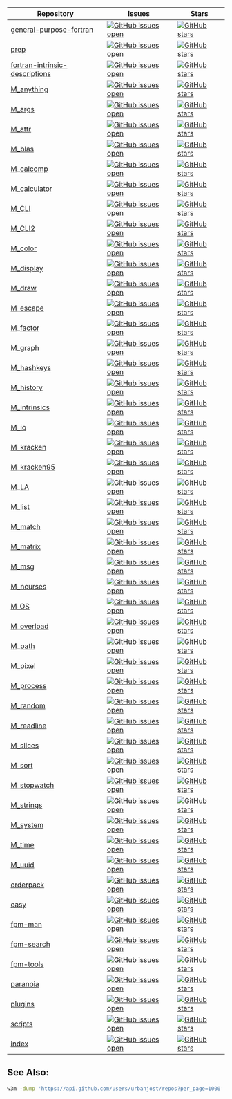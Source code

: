 |Repository|Issues|Stars|
| -------- | ---- | --- |
|[general-purpose-fortran](http://github.com/urbanjost/general-purpose-fortran)|[![GitHub issues open](https://img.shields.io/github/issues/urbanjost/general-purpose-fortran.svg?maxAge=2)](https://github.com/urbanjost/general-purpose-fortran/issues)|[![GitHub stars](https://img.shields.io/github/stars/urbanjost/general-purpose-fortran.svg)](https://urbanjost.github.io/general-purpose-fortran/man3.html)| [![Build FORD(1) docs]   (https://github.com/urbanjost/general-purpose-fortran/actions/workflows/deploy_api_docs.yml/badge.svg)   ](https://github.com/urbanjost/general-purpose-fortran/actions/workflows/deploy_api_docs.yml)| [![test ubuntu with intel]   (https://github.com/urbanjost/general-purpose-fortran/actions/workflows/test_intel_ubuntu.yml/badge.svg)   ](https://github.com/urbanjost/general-purpose-fortran/actions/workflows/test_intel_ubuntu.yml)| [![test ubuntu with gfortran]   (https://github.com/urbanjost/general-purpose-fortran/actions/workflows/test_gfortran_ubuntu.yml/badge.svg)   ](https://github.com/urbanjost/general-purpose-fortran/actions/workflows/test_gfortran_ubuntu.yml)| [![test macos with gfortran]   (https://github.com/urbanjost/general-purpose-fortran/actions/workflows/test_gfortran_macos.yml/badge.svg)   ](https://github.com/urbanjost/general-purpose-fortran/actions/workflows/test_gfortran_macos.yml)| [![test windows with gfortran]   (https://github.com/urbanjost/general-purpose-fortran/actions/workflows/test_gfortran_windows.yml/badge.svg)   ](https://github.com/urbanjost/general-purpose-fortran/actions/workflows/test_gfortran_windows.yml)| [![test windows with mingw64 gfortran]   (https://github.com/urbanjost/general-purpose-fortran/actions/workflows/test_gfortran_mingw64_windows.yml/badge.svg)   ](https://github.com/urbanjost/general-purpose-fortran/actions/workflows/test_gfortran_mingw64_windows.yml)| [![test windows with msys gfortran]   (https://github.com/urbanjost/general-purpose-fortran/actions/workflows/test_gfortran_msys_windows.yml/badge.svg)   ](https://github.com/urbanjost/general-purpose-fortran/actions/workflows/test_gfortran_msys_windows.yml)|
|[prep](http://github.com/urbanjost/prep)|[![GitHub issues open](https://img.shields.io/github/issues/urbanjost/prep.svg?maxAge=2)](https://github.com/urbanjost/prep/issues)|[![GitHub stars](https://img.shields.io/github/stars/urbanjost/prep.svg)](https://urbanjost.github.io/prep/man3.html)| [![Build FORD(1) docs]   (https://github.com/urbanjost/prep/actions/workflows/deploy_api_docs.yml/badge.svg)   ](https://github.com/urbanjost/prep/actions/workflows/deploy_api_docs.yml)| [![test ubuntu with intel]   (https://github.com/urbanjost/prep/actions/workflows/test_intel_ubuntu.yml/badge.svg)   ](https://github.com/urbanjost/prep/actions/workflows/test_intel_ubuntu.yml)| [![test ubuntu with gfortran]   (https://github.com/urbanjost/prep/actions/workflows/test_gfortran_ubuntu.yml/badge.svg)   ](https://github.com/urbanjost/prep/actions/workflows/test_gfortran_ubuntu.yml)| [![test macos with gfortran]   (https://github.com/urbanjost/prep/actions/workflows/test_gfortran_macos.yml/badge.svg)   ](https://github.com/urbanjost/prep/actions/workflows/test_gfortran_macos.yml)| [![test windows with gfortran]   (https://github.com/urbanjost/prep/actions/workflows/test_gfortran_windows.yml/badge.svg)   ](https://github.com/urbanjost/prep/actions/workflows/test_gfortran_windows.yml)| [![test windows with mingw64 gfortran]   (https://github.com/urbanjost/prep/actions/workflows/test_gfortran_mingw64_windows.yml/badge.svg)   ](https://github.com/urbanjost/prep/actions/workflows/test_gfortran_mingw64_windows.yml)| [![test windows with msys gfortran]   (https://github.com/urbanjost/prep/actions/workflows/test_gfortran_msys_windows.yml/badge.svg)   ](https://github.com/urbanjost/prep/actions/workflows/test_gfortran_msys_windows.yml)|
|[fortran-intrinsic-descriptions](http://github.com/urbanjost/fortran-intrinsic-descriptions)|[![GitHub issues open](https://img.shields.io/github/issues/urbanjost/fortran-intrinsic-descriptions.svg?maxAge=2)](https://github.com/urbanjost/fortran-intrinsic-descriptions/issues)|[![GitHub stars](https://img.shields.io/github/stars/urbanjost/fortran-intrinsic-descriptions.svg)](https://urbanjost.github.io/fortran-intrinsic-descriptions/man3.html)| [![Build FORD(1) docs]   (https://github.com/urbanjost/fortran-intrinsic-descriptions/actions/workflows/deploy_api_docs.yml/badge.svg)   ](https://github.com/urbanjost/fortran-intrinsic-descriptions/actions/workflows/deploy_api_docs.yml)| [![test ubuntu with intel]   (https://github.com/urbanjost/fortran-intrinsic-descriptions/actions/workflows/test_intel_ubuntu.yml/badge.svg)   ](https://github.com/urbanjost/fortran-intrinsic-descriptions/actions/workflows/test_intel_ubuntu.yml)| [![test ubuntu with gfortran]   (https://github.com/urbanjost/fortran-intrinsic-descriptions/actions/workflows/test_gfortran_ubuntu.yml/badge.svg)   ](https://github.com/urbanjost/fortran-intrinsic-descriptions/actions/workflows/test_gfortran_ubuntu.yml)| [![test macos with gfortran]   (https://github.com/urbanjost/fortran-intrinsic-descriptions/actions/workflows/test_gfortran_macos.yml/badge.svg)   ](https://github.com/urbanjost/fortran-intrinsic-descriptions/actions/workflows/test_gfortran_macos.yml)| [![test windows with gfortran]   (https://github.com/urbanjost/fortran-intrinsic-descriptions/actions/workflows/test_gfortran_windows.yml/badge.svg)   ](https://github.com/urbanjost/fortran-intrinsic-descriptions/actions/workflows/test_gfortran_windows.yml)| [![test windows with mingw64 gfortran]   (https://github.com/urbanjost/fortran-intrinsic-descriptions/actions/workflows/test_gfortran_mingw64_windows.yml/badge.svg)   ](https://github.com/urbanjost/fortran-intrinsic-descriptions/actions/workflows/test_gfortran_mingw64_windows.yml)| [![test windows with msys gfortran]   (https://github.com/urbanjost/fortran-intrinsic-descriptions/actions/workflows/test_gfortran_msys_windows.yml/badge.svg)   ](https://github.com/urbanjost/fortran-intrinsic-descriptions/actions/workflows/test_gfortran_msys_windows.yml)|
|[M_anything](http://github.com/urbanjost/M_anything)|[![GitHub issues open](https://img.shields.io/github/issues/urbanjost/M_anything.svg?maxAge=2)](https://github.com/urbanjost/M_anything/issues)|[![GitHub stars](https://img.shields.io/github/stars/urbanjost/M_anything.svg)](https://urbanjost.github.io/M_anything/man3.html)| [![Build FORD(1) docs]   (https://github.com/urbanjost/M_anything/actions/workflows/deploy_api_docs.yml/badge.svg)   ](https://github.com/urbanjost/M_anything/actions/workflows/deploy_api_docs.yml)| [![test ubuntu with intel]   (https://github.com/urbanjost/M_anything/actions/workflows/test_intel_ubuntu.yml/badge.svg)   ](https://github.com/urbanjost/M_anything/actions/workflows/test_intel_ubuntu.yml)| [![test ubuntu with gfortran]   (https://github.com/urbanjost/M_anything/actions/workflows/test_gfortran_ubuntu.yml/badge.svg)   ](https://github.com/urbanjost/M_anything/actions/workflows/test_gfortran_ubuntu.yml)| [![test macos with gfortran]   (https://github.com/urbanjost/M_anything/actions/workflows/test_gfortran_macos.yml/badge.svg)   ](https://github.com/urbanjost/M_anything/actions/workflows/test_gfortran_macos.yml)| [![test windows with gfortran]   (https://github.com/urbanjost/M_anything/actions/workflows/test_gfortran_windows.yml/badge.svg)   ](https://github.com/urbanjost/M_anything/actions/workflows/test_gfortran_windows.yml)| [![test windows with mingw64 gfortran]   (https://github.com/urbanjost/M_anything/actions/workflows/test_gfortran_mingw64_windows.yml/badge.svg)   ](https://github.com/urbanjost/M_anything/actions/workflows/test_gfortran_mingw64_windows.yml)| [![test windows with msys gfortran]   (https://github.com/urbanjost/M_anything/actions/workflows/test_gfortran_msys_windows.yml/badge.svg)   ](https://github.com/urbanjost/M_anything/actions/workflows/test_gfortran_msys_windows.yml)|
|[M_args](http://github.com/urbanjost/M_args)|[![GitHub issues open](https://img.shields.io/github/issues/urbanjost/M_args.svg?maxAge=2)](https://github.com/urbanjost/M_args/issues)|[![GitHub stars](https://img.shields.io/github/stars/urbanjost/M_args.svg)](https://urbanjost.github.io/M_args/man3.html)| [![Build FORD(1) docs]   (https://github.com/urbanjost/M_args/actions/workflows/deploy_api_docs.yml/badge.svg)   ](https://github.com/urbanjost/M_args/actions/workflows/deploy_api_docs.yml)| [![test ubuntu with intel]   (https://github.com/urbanjost/M_args/actions/workflows/test_intel_ubuntu.yml/badge.svg)   ](https://github.com/urbanjost/M_args/actions/workflows/test_intel_ubuntu.yml)| [![test ubuntu with gfortran]   (https://github.com/urbanjost/M_args/actions/workflows/test_gfortran_ubuntu.yml/badge.svg)   ](https://github.com/urbanjost/M_args/actions/workflows/test_gfortran_ubuntu.yml)| [![test macos with gfortran]   (https://github.com/urbanjost/M_args/actions/workflows/test_gfortran_macos.yml/badge.svg)   ](https://github.com/urbanjost/M_args/actions/workflows/test_gfortran_macos.yml)| [![test windows with gfortran]   (https://github.com/urbanjost/M_args/actions/workflows/test_gfortran_windows.yml/badge.svg)   ](https://github.com/urbanjost/M_args/actions/workflows/test_gfortran_windows.yml)| [![test windows with mingw64 gfortran]   (https://github.com/urbanjost/M_args/actions/workflows/test_gfortran_mingw64_windows.yml/badge.svg)   ](https://github.com/urbanjost/M_args/actions/workflows/test_gfortran_mingw64_windows.yml)| [![test windows with msys gfortran]   (https://github.com/urbanjost/M_args/actions/workflows/test_gfortran_msys_windows.yml/badge.svg)   ](https://github.com/urbanjost/M_args/actions/workflows/test_gfortran_msys_windows.yml)|
|[M_attr](http://github.com/urbanjost/M_attr)|[![GitHub issues open](https://img.shields.io/github/issues/urbanjost/M_attr.svg?maxAge=2)](https://github.com/urbanjost/M_attr/issues)|[![GitHub stars](https://img.shields.io/github/stars/urbanjost/M_attr.svg)](https://urbanjost.github.io/M_attr/man3.html)| [![Build FORD(1) docs]   (https://github.com/urbanjost/M_attr/actions/workflows/deploy_api_docs.yml/badge.svg)   ](https://github.com/urbanjost/M_attr/actions/workflows/deploy_api_docs.yml)| [![test ubuntu with intel]   (https://github.com/urbanjost/M_attr/actions/workflows/test_intel_ubuntu.yml/badge.svg)   ](https://github.com/urbanjost/M_attr/actions/workflows/test_intel_ubuntu.yml)| [![test ubuntu with gfortran]   (https://github.com/urbanjost/M_attr/actions/workflows/test_gfortran_ubuntu.yml/badge.svg)   ](https://github.com/urbanjost/M_attr/actions/workflows/test_gfortran_ubuntu.yml)| [![test macos with gfortran]   (https://github.com/urbanjost/M_attr/actions/workflows/test_gfortran_macos.yml/badge.svg)   ](https://github.com/urbanjost/M_attr/actions/workflows/test_gfortran_macos.yml)| [![test windows with gfortran]   (https://github.com/urbanjost/M_attr/actions/workflows/test_gfortran_windows.yml/badge.svg)   ](https://github.com/urbanjost/M_attr/actions/workflows/test_gfortran_windows.yml)| [![test windows with mingw64 gfortran]   (https://github.com/urbanjost/M_attr/actions/workflows/test_gfortran_mingw64_windows.yml/badge.svg)   ](https://github.com/urbanjost/M_attr/actions/workflows/test_gfortran_mingw64_windows.yml)| [![test windows with msys gfortran]   (https://github.com/urbanjost/M_attr/actions/workflows/test_gfortran_msys_windows.yml/badge.svg)   ](https://github.com/urbanjost/M_attr/actions/workflows/test_gfortran_msys_windows.yml)|
|[M_blas](http://github.com/urbanjost/M_blas)|[![GitHub issues open](https://img.shields.io/github/issues/urbanjost/M_blas.svg?maxAge=2)](https://github.com/urbanjost/M_blas/issues)|[![GitHub stars](https://img.shields.io/github/stars/urbanjost/M_blas.svg)](https://urbanjost.github.io/M_blas/man3.html)| [![Build FORD(1) docs]   (https://github.com/urbanjost/M_blas/actions/workflows/deploy_api_docs.yml/badge.svg)   ](https://github.com/urbanjost/M_blas/actions/workflows/deploy_api_docs.yml)| [![test ubuntu with intel]   (https://github.com/urbanjost/M_blas/actions/workflows/test_intel_ubuntu.yml/badge.svg)   ](https://github.com/urbanjost/M_blas/actions/workflows/test_intel_ubuntu.yml)| [![test ubuntu with gfortran]   (https://github.com/urbanjost/M_blas/actions/workflows/test_gfortran_ubuntu.yml/badge.svg)   ](https://github.com/urbanjost/M_blas/actions/workflows/test_gfortran_ubuntu.yml)| [![test macos with gfortran]   (https://github.com/urbanjost/M_blas/actions/workflows/test_gfortran_macos.yml/badge.svg)   ](https://github.com/urbanjost/M_blas/actions/workflows/test_gfortran_macos.yml)| [![test windows with gfortran]   (https://github.com/urbanjost/M_blas/actions/workflows/test_gfortran_windows.yml/badge.svg)   ](https://github.com/urbanjost/M_blas/actions/workflows/test_gfortran_windows.yml)| [![test windows with mingw64 gfortran]   (https://github.com/urbanjost/M_blas/actions/workflows/test_gfortran_mingw64_windows.yml/badge.svg)   ](https://github.com/urbanjost/M_blas/actions/workflows/test_gfortran_mingw64_windows.yml)| [![test windows with msys gfortran]   (https://github.com/urbanjost/M_blas/actions/workflows/test_gfortran_msys_windows.yml/badge.svg)   ](https://github.com/urbanjost/M_blas/actions/workflows/test_gfortran_msys_windows.yml)|
|[M_calcomp](http://github.com/urbanjost/M_calcomp)|[![GitHub issues open](https://img.shields.io/github/issues/urbanjost/M_calcomp.svg?maxAge=2)](https://github.com/urbanjost/M_calcomp/issues)|[![GitHub stars](https://img.shields.io/github/stars/urbanjost/M_calcomp.svg)](https://urbanjost.github.io/M_calcomp/man3.html)| [![Build FORD(1) docs]   (https://github.com/urbanjost/M_calcomp/actions/workflows/deploy_api_docs.yml/badge.svg)   ](https://github.com/urbanjost/M_calcomp/actions/workflows/deploy_api_docs.yml)| [![test ubuntu with intel]   (https://github.com/urbanjost/M_calcomp/actions/workflows/test_intel_ubuntu.yml/badge.svg)   ](https://github.com/urbanjost/M_calcomp/actions/workflows/test_intel_ubuntu.yml)| [![test ubuntu with gfortran]   (https://github.com/urbanjost/M_calcomp/actions/workflows/test_gfortran_ubuntu.yml/badge.svg)   ](https://github.com/urbanjost/M_calcomp/actions/workflows/test_gfortran_ubuntu.yml)| [![test macos with gfortran]   (https://github.com/urbanjost/M_calcomp/actions/workflows/test_gfortran_macos.yml/badge.svg)   ](https://github.com/urbanjost/M_calcomp/actions/workflows/test_gfortran_macos.yml)| [![test windows with gfortran]   (https://github.com/urbanjost/M_calcomp/actions/workflows/test_gfortran_windows.yml/badge.svg)   ](https://github.com/urbanjost/M_calcomp/actions/workflows/test_gfortran_windows.yml)| [![test windows with mingw64 gfortran]   (https://github.com/urbanjost/M_calcomp/actions/workflows/test_gfortran_mingw64_windows.yml/badge.svg)   ](https://github.com/urbanjost/M_calcomp/actions/workflows/test_gfortran_mingw64_windows.yml)| [![test windows with msys gfortran]   (https://github.com/urbanjost/M_calcomp/actions/workflows/test_gfortran_msys_windows.yml/badge.svg)   ](https://github.com/urbanjost/M_calcomp/actions/workflows/test_gfortran_msys_windows.yml)|
|[M_calculator](http://github.com/urbanjost/M_calculator)|[![GitHub issues open](https://img.shields.io/github/issues/urbanjost/M_calculator.svg?maxAge=2)](https://github.com/urbanjost/M_calculator/issues)|[![GitHub stars](https://img.shields.io/github/stars/urbanjost/M_calculator.svg)](https://urbanjost.github.io/M_calculator/man3.html)| [![Build FORD(1) docs]   (https://github.com/urbanjost/M_calculator/actions/workflows/deploy_api_docs.yml/badge.svg)   ](https://github.com/urbanjost/M_calculator/actions/workflows/deploy_api_docs.yml)| [![test ubuntu with intel]   (https://github.com/urbanjost/M_calculator/actions/workflows/test_intel_ubuntu.yml/badge.svg)   ](https://github.com/urbanjost/M_calculator/actions/workflows/test_intel_ubuntu.yml)| [![test ubuntu with gfortran]   (https://github.com/urbanjost/M_calculator/actions/workflows/test_gfortran_ubuntu.yml/badge.svg)   ](https://github.com/urbanjost/M_calculator/actions/workflows/test_gfortran_ubuntu.yml)| [![test macos with gfortran]   (https://github.com/urbanjost/M_calculator/actions/workflows/test_gfortran_macos.yml/badge.svg)   ](https://github.com/urbanjost/M_calculator/actions/workflows/test_gfortran_macos.yml)| [![test windows with gfortran]   (https://github.com/urbanjost/M_calculator/actions/workflows/test_gfortran_windows.yml/badge.svg)   ](https://github.com/urbanjost/M_calculator/actions/workflows/test_gfortran_windows.yml)| [![test windows with mingw64 gfortran]   (https://github.com/urbanjost/M_calculator/actions/workflows/test_gfortran_mingw64_windows.yml/badge.svg)   ](https://github.com/urbanjost/M_calculator/actions/workflows/test_gfortran_mingw64_windows.yml)| [![test windows with msys gfortran]   (https://github.com/urbanjost/M_calculator/actions/workflows/test_gfortran_msys_windows.yml/badge.svg)   ](https://github.com/urbanjost/M_calculator/actions/workflows/test_gfortran_msys_windows.yml)|
|[M_CLI](http://github.com/urbanjost/M_CLI)|[![GitHub issues open](https://img.shields.io/github/issues/urbanjost/M_CLI.svg?maxAge=2)](https://github.com/urbanjost/M_CLI/issues)|[![GitHub stars](https://img.shields.io/github/stars/urbanjost/M_CLI.svg)](https://urbanjost.github.io/M_CLI/man3.html)| [![Build FORD(1) docs]   (https://github.com/urbanjost/M_CLI/actions/workflows/deploy_api_docs.yml/badge.svg)   ](https://github.com/urbanjost/M_CLI/actions/workflows/deploy_api_docs.yml)| [![test ubuntu with intel]   (https://github.com/urbanjost/M_CLI/actions/workflows/test_intel_ubuntu.yml/badge.svg)   ](https://github.com/urbanjost/M_CLI/actions/workflows/test_intel_ubuntu.yml)| [![test ubuntu with gfortran]   (https://github.com/urbanjost/M_CLI/actions/workflows/test_gfortran_ubuntu.yml/badge.svg)   ](https://github.com/urbanjost/M_CLI/actions/workflows/test_gfortran_ubuntu.yml)| [![test macos with gfortran]   (https://github.com/urbanjost/M_CLI/actions/workflows/test_gfortran_macos.yml/badge.svg)   ](https://github.com/urbanjost/M_CLI/actions/workflows/test_gfortran_macos.yml)| [![test windows with gfortran]   (https://github.com/urbanjost/M_CLI/actions/workflows/test_gfortran_windows.yml/badge.svg)   ](https://github.com/urbanjost/M_CLI/actions/workflows/test_gfortran_windows.yml)| [![test windows with mingw64 gfortran]   (https://github.com/urbanjost/M_CLI/actions/workflows/test_gfortran_mingw64_windows.yml/badge.svg)   ](https://github.com/urbanjost/M_CLI/actions/workflows/test_gfortran_mingw64_windows.yml)| [![test windows with msys gfortran]   (https://github.com/urbanjost/M_CLI/actions/workflows/test_gfortran_msys_windows.yml/badge.svg)   ](https://github.com/urbanjost/M_CLI/actions/workflows/test_gfortran_msys_windows.yml)|
|[M_CLI2](http://github.com/urbanjost/M_CLI2)|[![GitHub issues open](https://img.shields.io/github/issues/urbanjost/M_CLI2.svg?maxAge=2)](https://github.com/urbanjost/M_CLI2/issues)|[![GitHub stars](https://img.shields.io/github/stars/urbanjost/M_CLI2.svg)](https://urbanjost.github.io/M_CLI2/man3.html)| [![Build FORD(1) docs]   (https://github.com/urbanjost/M_CLI2/actions/workflows/deploy_api_docs.yml/badge.svg)   ](https://github.com/urbanjost/M_CLI2/actions/workflows/deploy_api_docs.yml)| [![test ubuntu with intel]   (https://github.com/urbanjost/M_CLI2/actions/workflows/test_intel_ubuntu.yml/badge.svg)   ](https://github.com/urbanjost/M_CLI2/actions/workflows/test_intel_ubuntu.yml)| [![test ubuntu with gfortran]   (https://github.com/urbanjost/M_CLI2/actions/workflows/test_gfortran_ubuntu.yml/badge.svg)   ](https://github.com/urbanjost/M_CLI2/actions/workflows/test_gfortran_ubuntu.yml)| [![test macos with gfortran]   (https://github.com/urbanjost/M_CLI2/actions/workflows/test_gfortran_macos.yml/badge.svg)   ](https://github.com/urbanjost/M_CLI2/actions/workflows/test_gfortran_macos.yml)| [![test windows with gfortran]   (https://github.com/urbanjost/M_CLI2/actions/workflows/test_gfortran_windows.yml/badge.svg)   ](https://github.com/urbanjost/M_CLI2/actions/workflows/test_gfortran_windows.yml)| [![test windows with mingw64 gfortran]   (https://github.com/urbanjost/M_CLI2/actions/workflows/test_gfortran_mingw64_windows.yml/badge.svg)   ](https://github.com/urbanjost/M_CLI2/actions/workflows/test_gfortran_mingw64_windows.yml)| [![test windows with msys gfortran]   (https://github.com/urbanjost/M_CLI2/actions/workflows/test_gfortran_msys_windows.yml/badge.svg)   ](https://github.com/urbanjost/M_CLI2/actions/workflows/test_gfortran_msys_windows.yml)|
|[M_color](http://github.com/urbanjost/M_color)|[![GitHub issues open](https://img.shields.io/github/issues/urbanjost/M_color.svg?maxAge=2)](https://github.com/urbanjost/M_color/issues)|[![GitHub stars](https://img.shields.io/github/stars/urbanjost/M_color.svg)](https://urbanjost.github.io/M_color/man3.html)| [![Build FORD(1) docs]   (https://github.com/urbanjost/M_color/actions/workflows/deploy_api_docs.yml/badge.svg)   ](https://github.com/urbanjost/M_color/actions/workflows/deploy_api_docs.yml)| [![test ubuntu with intel]   (https://github.com/urbanjost/M_color/actions/workflows/test_intel_ubuntu.yml/badge.svg)   ](https://github.com/urbanjost/M_color/actions/workflows/test_intel_ubuntu.yml)| [![test ubuntu with gfortran]   (https://github.com/urbanjost/M_color/actions/workflows/test_gfortran_ubuntu.yml/badge.svg)   ](https://github.com/urbanjost/M_color/actions/workflows/test_gfortran_ubuntu.yml)| [![test macos with gfortran]   (https://github.com/urbanjost/M_color/actions/workflows/test_gfortran_macos.yml/badge.svg)   ](https://github.com/urbanjost/M_color/actions/workflows/test_gfortran_macos.yml)| [![test windows with gfortran]   (https://github.com/urbanjost/M_color/actions/workflows/test_gfortran_windows.yml/badge.svg)   ](https://github.com/urbanjost/M_color/actions/workflows/test_gfortran_windows.yml)| [![test windows with mingw64 gfortran]   (https://github.com/urbanjost/M_color/actions/workflows/test_gfortran_mingw64_windows.yml/badge.svg)   ](https://github.com/urbanjost/M_color/actions/workflows/test_gfortran_mingw64_windows.yml)| [![test windows with msys gfortran]   (https://github.com/urbanjost/M_color/actions/workflows/test_gfortran_msys_windows.yml/badge.svg)   ](https://github.com/urbanjost/M_color/actions/workflows/test_gfortran_msys_windows.yml)|
|[M_display](http://github.com/urbanjost/M_display)|[![GitHub issues open](https://img.shields.io/github/issues/urbanjost/M_display.svg?maxAge=2)](https://github.com/urbanjost/M_display/issues)|[![GitHub stars](https://img.shields.io/github/stars/urbanjost/M_display.svg)](https://urbanjost.github.io/M_display/man3.html)| [![Build FORD(1) docs]   (https://github.com/urbanjost/M_display/actions/workflows/deploy_api_docs.yml/badge.svg)   ](https://github.com/urbanjost/M_display/actions/workflows/deploy_api_docs.yml)| [![test ubuntu with intel]   (https://github.com/urbanjost/M_display/actions/workflows/test_intel_ubuntu.yml/badge.svg)   ](https://github.com/urbanjost/M_display/actions/workflows/test_intel_ubuntu.yml)| [![test ubuntu with gfortran]   (https://github.com/urbanjost/M_display/actions/workflows/test_gfortran_ubuntu.yml/badge.svg)   ](https://github.com/urbanjost/M_display/actions/workflows/test_gfortran_ubuntu.yml)| [![test macos with gfortran]   (https://github.com/urbanjost/M_display/actions/workflows/test_gfortran_macos.yml/badge.svg)   ](https://github.com/urbanjost/M_display/actions/workflows/test_gfortran_macos.yml)| [![test windows with gfortran]   (https://github.com/urbanjost/M_display/actions/workflows/test_gfortran_windows.yml/badge.svg)   ](https://github.com/urbanjost/M_display/actions/workflows/test_gfortran_windows.yml)| [![test windows with mingw64 gfortran]   (https://github.com/urbanjost/M_display/actions/workflows/test_gfortran_mingw64_windows.yml/badge.svg)   ](https://github.com/urbanjost/M_display/actions/workflows/test_gfortran_mingw64_windows.yml)| [![test windows with msys gfortran]   (https://github.com/urbanjost/M_display/actions/workflows/test_gfortran_msys_windows.yml/badge.svg)   ](https://github.com/urbanjost/M_display/actions/workflows/test_gfortran_msys_windows.yml)|
|[M_draw](http://github.com/urbanjost/M_draw)|[![GitHub issues open](https://img.shields.io/github/issues/urbanjost/M_draw.svg?maxAge=2)](https://github.com/urbanjost/M_draw/issues)|[![GitHub stars](https://img.shields.io/github/stars/urbanjost/M_draw.svg)](https://urbanjost.github.io/M_draw/man3.html)| [![Build FORD(1) docs]   (https://github.com/urbanjost/M_draw/actions/workflows/deploy_api_docs.yml/badge.svg)   ](https://github.com/urbanjost/M_draw/actions/workflows/deploy_api_docs.yml)| [![test ubuntu with intel]   (https://github.com/urbanjost/M_draw/actions/workflows/test_intel_ubuntu.yml/badge.svg)   ](https://github.com/urbanjost/M_draw/actions/workflows/test_intel_ubuntu.yml)| [![test ubuntu with gfortran]   (https://github.com/urbanjost/M_draw/actions/workflows/test_gfortran_ubuntu.yml/badge.svg)   ](https://github.com/urbanjost/M_draw/actions/workflows/test_gfortran_ubuntu.yml)| [![test macos with gfortran]   (https://github.com/urbanjost/M_draw/actions/workflows/test_gfortran_macos.yml/badge.svg)   ](https://github.com/urbanjost/M_draw/actions/workflows/test_gfortran_macos.yml)| [![test windows with gfortran]   (https://github.com/urbanjost/M_draw/actions/workflows/test_gfortran_windows.yml/badge.svg)   ](https://github.com/urbanjost/M_draw/actions/workflows/test_gfortran_windows.yml)| [![test windows with mingw64 gfortran]   (https://github.com/urbanjost/M_draw/actions/workflows/test_gfortran_mingw64_windows.yml/badge.svg)   ](https://github.com/urbanjost/M_draw/actions/workflows/test_gfortran_mingw64_windows.yml)| [![test windows with msys gfortran]   (https://github.com/urbanjost/M_draw/actions/workflows/test_gfortran_msys_windows.yml/badge.svg)   ](https://github.com/urbanjost/M_draw/actions/workflows/test_gfortran_msys_windows.yml)|
|[M_escape](http://github.com/urbanjost/M_escape)|[![GitHub issues open](https://img.shields.io/github/issues/urbanjost/M_escape.svg?maxAge=2)](https://github.com/urbanjost/M_escape/issues)|[![GitHub stars](https://img.shields.io/github/stars/urbanjost/M_escape.svg)](https://urbanjost.github.io/M_escape/man3.html)| [![Build FORD(1) docs]   (https://github.com/urbanjost/M_escape/actions/workflows/deploy_api_docs.yml/badge.svg)   ](https://github.com/urbanjost/M_escape/actions/workflows/deploy_api_docs.yml)| [![test ubuntu with intel]   (https://github.com/urbanjost/M_escape/actions/workflows/test_intel_ubuntu.yml/badge.svg)   ](https://github.com/urbanjost/M_escape/actions/workflows/test_intel_ubuntu.yml)| [![test ubuntu with gfortran]   (https://github.com/urbanjost/M_escape/actions/workflows/test_gfortran_ubuntu.yml/badge.svg)   ](https://github.com/urbanjost/M_escape/actions/workflows/test_gfortran_ubuntu.yml)| [![test macos with gfortran]   (https://github.com/urbanjost/M_escape/actions/workflows/test_gfortran_macos.yml/badge.svg)   ](https://github.com/urbanjost/M_escape/actions/workflows/test_gfortran_macos.yml)| [![test windows with gfortran]   (https://github.com/urbanjost/M_escape/actions/workflows/test_gfortran_windows.yml/badge.svg)   ](https://github.com/urbanjost/M_escape/actions/workflows/test_gfortran_windows.yml)| [![test windows with mingw64 gfortran]   (https://github.com/urbanjost/M_escape/actions/workflows/test_gfortran_mingw64_windows.yml/badge.svg)   ](https://github.com/urbanjost/M_escape/actions/workflows/test_gfortran_mingw64_windows.yml)| [![test windows with msys gfortran]   (https://github.com/urbanjost/M_escape/actions/workflows/test_gfortran_msys_windows.yml/badge.svg)   ](https://github.com/urbanjost/M_escape/actions/workflows/test_gfortran_msys_windows.yml)|
|[M_factor](http://github.com/urbanjost/M_factor)|[![GitHub issues open](https://img.shields.io/github/issues/urbanjost/M_factor.svg?maxAge=2)](https://github.com/urbanjost/M_factor/issues)|[![GitHub stars](https://img.shields.io/github/stars/urbanjost/M_factor.svg)](https://urbanjost.github.io/M_factor/man3.html)| [![Build FORD(1) docs]   (https://github.com/urbanjost/M_factor/actions/workflows/deploy_api_docs.yml/badge.svg)   ](https://github.com/urbanjost/M_factor/actions/workflows/deploy_api_docs.yml)| [![test ubuntu with intel]   (https://github.com/urbanjost/M_factor/actions/workflows/test_intel_ubuntu.yml/badge.svg)   ](https://github.com/urbanjost/M_factor/actions/workflows/test_intel_ubuntu.yml)| [![test ubuntu with gfortran]   (https://github.com/urbanjost/M_factor/actions/workflows/test_gfortran_ubuntu.yml/badge.svg)   ](https://github.com/urbanjost/M_factor/actions/workflows/test_gfortran_ubuntu.yml)| [![test macos with gfortran]   (https://github.com/urbanjost/M_factor/actions/workflows/test_gfortran_macos.yml/badge.svg)   ](https://github.com/urbanjost/M_factor/actions/workflows/test_gfortran_macos.yml)| [![test windows with gfortran]   (https://github.com/urbanjost/M_factor/actions/workflows/test_gfortran_windows.yml/badge.svg)   ](https://github.com/urbanjost/M_factor/actions/workflows/test_gfortran_windows.yml)| [![test windows with mingw64 gfortran]   (https://github.com/urbanjost/M_factor/actions/workflows/test_gfortran_mingw64_windows.yml/badge.svg)   ](https://github.com/urbanjost/M_factor/actions/workflows/test_gfortran_mingw64_windows.yml)| [![test windows with msys gfortran]   (https://github.com/urbanjost/M_factor/actions/workflows/test_gfortran_msys_windows.yml/badge.svg)   ](https://github.com/urbanjost/M_factor/actions/workflows/test_gfortran_msys_windows.yml)|
|[M_graph](http://github.com/urbanjost/M_graph)|[![GitHub issues open](https://img.shields.io/github/issues/urbanjost/M_graph.svg?maxAge=2)](https://github.com/urbanjost/M_graph/issues)|[![GitHub stars](https://img.shields.io/github/stars/urbanjost/M_graph.svg)](https://urbanjost.github.io/M_graph/man3.html)| [![Build FORD(1) docs]   (https://github.com/urbanjost/M_graph/actions/workflows/deploy_api_docs.yml/badge.svg)   ](https://github.com/urbanjost/M_graph/actions/workflows/deploy_api_docs.yml)| [![test ubuntu with intel]   (https://github.com/urbanjost/M_graph/actions/workflows/test_intel_ubuntu.yml/badge.svg)   ](https://github.com/urbanjost/M_graph/actions/workflows/test_intel_ubuntu.yml)| [![test ubuntu with gfortran]   (https://github.com/urbanjost/M_graph/actions/workflows/test_gfortran_ubuntu.yml/badge.svg)   ](https://github.com/urbanjost/M_graph/actions/workflows/test_gfortran_ubuntu.yml)| [![test macos with gfortran]   (https://github.com/urbanjost/M_graph/actions/workflows/test_gfortran_macos.yml/badge.svg)   ](https://github.com/urbanjost/M_graph/actions/workflows/test_gfortran_macos.yml)| [![test windows with gfortran]   (https://github.com/urbanjost/M_graph/actions/workflows/test_gfortran_windows.yml/badge.svg)   ](https://github.com/urbanjost/M_graph/actions/workflows/test_gfortran_windows.yml)| [![test windows with mingw64 gfortran]   (https://github.com/urbanjost/M_graph/actions/workflows/test_gfortran_mingw64_windows.yml/badge.svg)   ](https://github.com/urbanjost/M_graph/actions/workflows/test_gfortran_mingw64_windows.yml)| [![test windows with msys gfortran]   (https://github.com/urbanjost/M_graph/actions/workflows/test_gfortran_msys_windows.yml/badge.svg)   ](https://github.com/urbanjost/M_graph/actions/workflows/test_gfortran_msys_windows.yml)|
|[M_hashkeys](http://github.com/urbanjost/M_hashkeys)|[![GitHub issues open](https://img.shields.io/github/issues/urbanjost/M_hashkeys.svg?maxAge=2)](https://github.com/urbanjost/M_hashkeys/issues)|[![GitHub stars](https://img.shields.io/github/stars/urbanjost/M_hashkeys.svg)](https://urbanjost.github.io/M_hashkeys/man3.html)| [![Build FORD(1) docs]   (https://github.com/urbanjost/M_hashkeys/actions/workflows/deploy_api_docs.yml/badge.svg)   ](https://github.com/urbanjost/M_hashkeys/actions/workflows/deploy_api_docs.yml)| [![test ubuntu with intel]   (https://github.com/urbanjost/M_hashkeys/actions/workflows/test_intel_ubuntu.yml/badge.svg)   ](https://github.com/urbanjost/M_hashkeys/actions/workflows/test_intel_ubuntu.yml)| [![test ubuntu with gfortran]   (https://github.com/urbanjost/M_hashkeys/actions/workflows/test_gfortran_ubuntu.yml/badge.svg)   ](https://github.com/urbanjost/M_hashkeys/actions/workflows/test_gfortran_ubuntu.yml)| [![test macos with gfortran]   (https://github.com/urbanjost/M_hashkeys/actions/workflows/test_gfortran_macos.yml/badge.svg)   ](https://github.com/urbanjost/M_hashkeys/actions/workflows/test_gfortran_macos.yml)| [![test windows with gfortran]   (https://github.com/urbanjost/M_hashkeys/actions/workflows/test_gfortran_windows.yml/badge.svg)   ](https://github.com/urbanjost/M_hashkeys/actions/workflows/test_gfortran_windows.yml)| [![test windows with mingw64 gfortran]   (https://github.com/urbanjost/M_hashkeys/actions/workflows/test_gfortran_mingw64_windows.yml/badge.svg)   ](https://github.com/urbanjost/M_hashkeys/actions/workflows/test_gfortran_mingw64_windows.yml)| [![test windows with msys gfortran]   (https://github.com/urbanjost/M_hashkeys/actions/workflows/test_gfortran_msys_windows.yml/badge.svg)   ](https://github.com/urbanjost/M_hashkeys/actions/workflows/test_gfortran_msys_windows.yml)|
|[M_history](http://github.com/urbanjost/M_history)|[![GitHub issues open](https://img.shields.io/github/issues/urbanjost/M_history.svg?maxAge=2)](https://github.com/urbanjost/M_history/issues)|[![GitHub stars](https://img.shields.io/github/stars/urbanjost/M_history.svg)](https://urbanjost.github.io/M_history/man3.html)| [![Build FORD(1) docs]   (https://github.com/urbanjost/M_history/actions/workflows/deploy_api_docs.yml/badge.svg)   ](https://github.com/urbanjost/M_history/actions/workflows/deploy_api_docs.yml)| [![test ubuntu with intel]   (https://github.com/urbanjost/M_history/actions/workflows/test_intel_ubuntu.yml/badge.svg)   ](https://github.com/urbanjost/M_history/actions/workflows/test_intel_ubuntu.yml)| [![test ubuntu with gfortran]   (https://github.com/urbanjost/M_history/actions/workflows/test_gfortran_ubuntu.yml/badge.svg)   ](https://github.com/urbanjost/M_history/actions/workflows/test_gfortran_ubuntu.yml)| [![test macos with gfortran]   (https://github.com/urbanjost/M_history/actions/workflows/test_gfortran_macos.yml/badge.svg)   ](https://github.com/urbanjost/M_history/actions/workflows/test_gfortran_macos.yml)| [![test windows with gfortran]   (https://github.com/urbanjost/M_history/actions/workflows/test_gfortran_windows.yml/badge.svg)   ](https://github.com/urbanjost/M_history/actions/workflows/test_gfortran_windows.yml)| [![test windows with mingw64 gfortran]   (https://github.com/urbanjost/M_history/actions/workflows/test_gfortran_mingw64_windows.yml/badge.svg)   ](https://github.com/urbanjost/M_history/actions/workflows/test_gfortran_mingw64_windows.yml)| [![test windows with msys gfortran]   (https://github.com/urbanjost/M_history/actions/workflows/test_gfortran_msys_windows.yml/badge.svg)   ](https://github.com/urbanjost/M_history/actions/workflows/test_gfortran_msys_windows.yml)|
|[M_intrinsics](http://github.com/urbanjost/M_intrinsics)|[![GitHub issues open](https://img.shields.io/github/issues/urbanjost/M_intrinsics.svg?maxAge=2)](https://github.com/urbanjost/M_intrinsics/issues)|[![GitHub stars](https://img.shields.io/github/stars/urbanjost/M_intrinsics.svg)](https://urbanjost.github.io/M_intrinsics/man3.html)| [![Build FORD(1) docs]   (https://github.com/urbanjost/M_intrinsics/actions/workflows/deploy_api_docs.yml/badge.svg)   ](https://github.com/urbanjost/M_intrinsics/actions/workflows/deploy_api_docs.yml)| [![test ubuntu with intel]   (https://github.com/urbanjost/M_intrinsics/actions/workflows/test_intel_ubuntu.yml/badge.svg)   ](https://github.com/urbanjost/M_intrinsics/actions/workflows/test_intel_ubuntu.yml)| [![test ubuntu with gfortran]   (https://github.com/urbanjost/M_intrinsics/actions/workflows/test_gfortran_ubuntu.yml/badge.svg)   ](https://github.com/urbanjost/M_intrinsics/actions/workflows/test_gfortran_ubuntu.yml)| [![test macos with gfortran]   (https://github.com/urbanjost/M_intrinsics/actions/workflows/test_gfortran_macos.yml/badge.svg)   ](https://github.com/urbanjost/M_intrinsics/actions/workflows/test_gfortran_macos.yml)| [![test windows with gfortran]   (https://github.com/urbanjost/M_intrinsics/actions/workflows/test_gfortran_windows.yml/badge.svg)   ](https://github.com/urbanjost/M_intrinsics/actions/workflows/test_gfortran_windows.yml)| [![test windows with mingw64 gfortran]   (https://github.com/urbanjost/M_intrinsics/actions/workflows/test_gfortran_mingw64_windows.yml/badge.svg)   ](https://github.com/urbanjost/M_intrinsics/actions/workflows/test_gfortran_mingw64_windows.yml)| [![test windows with msys gfortran]   (https://github.com/urbanjost/M_intrinsics/actions/workflows/test_gfortran_msys_windows.yml/badge.svg)   ](https://github.com/urbanjost/M_intrinsics/actions/workflows/test_gfortran_msys_windows.yml)|
|[M_io](http://github.com/urbanjost/M_io)|[![GitHub issues open](https://img.shields.io/github/issues/urbanjost/M_io.svg?maxAge=2)](https://github.com/urbanjost/M_io/issues)|[![GitHub stars](https://img.shields.io/github/stars/urbanjost/M_io.svg)](https://urbanjost.github.io/M_io/man3.html)| [![Build FORD(1) docs]   (https://github.com/urbanjost/M_io/actions/workflows/deploy_api_docs.yml/badge.svg)   ](https://github.com/urbanjost/M_io/actions/workflows/deploy_api_docs.yml)| [![test ubuntu with intel]   (https://github.com/urbanjost/M_io/actions/workflows/test_intel_ubuntu.yml/badge.svg)   ](https://github.com/urbanjost/M_io/actions/workflows/test_intel_ubuntu.yml)| [![test ubuntu with gfortran]   (https://github.com/urbanjost/M_io/actions/workflows/test_gfortran_ubuntu.yml/badge.svg)   ](https://github.com/urbanjost/M_io/actions/workflows/test_gfortran_ubuntu.yml)| [![test macos with gfortran]   (https://github.com/urbanjost/M_io/actions/workflows/test_gfortran_macos.yml/badge.svg)   ](https://github.com/urbanjost/M_io/actions/workflows/test_gfortran_macos.yml)| [![test windows with gfortran]   (https://github.com/urbanjost/M_io/actions/workflows/test_gfortran_windows.yml/badge.svg)   ](https://github.com/urbanjost/M_io/actions/workflows/test_gfortran_windows.yml)| [![test windows with mingw64 gfortran]   (https://github.com/urbanjost/M_io/actions/workflows/test_gfortran_mingw64_windows.yml/badge.svg)   ](https://github.com/urbanjost/M_io/actions/workflows/test_gfortran_mingw64_windows.yml)| [![test windows with msys gfortran]   (https://github.com/urbanjost/M_io/actions/workflows/test_gfortran_msys_windows.yml/badge.svg)   ](https://github.com/urbanjost/M_io/actions/workflows/test_gfortran_msys_windows.yml)|
|[M_kracken](http://github.com/urbanjost/M_kracken)|[![GitHub issues open](https://img.shields.io/github/issues/urbanjost/M_kracken.svg?maxAge=2)](https://github.com/urbanjost/M_kracken/issues)|[![GitHub stars](https://img.shields.io/github/stars/urbanjost/M_kracken.svg)](https://urbanjost.github.io/M_kracken/man3.html)| [![Build FORD(1) docs]   (https://github.com/urbanjost/M_kracken/actions/workflows/deploy_api_docs.yml/badge.svg)   ](https://github.com/urbanjost/M_kracken/actions/workflows/deploy_api_docs.yml)| [![test ubuntu with intel]   (https://github.com/urbanjost/M_kracken/actions/workflows/test_intel_ubuntu.yml/badge.svg)   ](https://github.com/urbanjost/M_kracken/actions/workflows/test_intel_ubuntu.yml)| [![test ubuntu with gfortran]   (https://github.com/urbanjost/M_kracken/actions/workflows/test_gfortran_ubuntu.yml/badge.svg)   ](https://github.com/urbanjost/M_kracken/actions/workflows/test_gfortran_ubuntu.yml)| [![test macos with gfortran]   (https://github.com/urbanjost/M_kracken/actions/workflows/test_gfortran_macos.yml/badge.svg)   ](https://github.com/urbanjost/M_kracken/actions/workflows/test_gfortran_macos.yml)| [![test windows with gfortran]   (https://github.com/urbanjost/M_kracken/actions/workflows/test_gfortran_windows.yml/badge.svg)   ](https://github.com/urbanjost/M_kracken/actions/workflows/test_gfortran_windows.yml)| [![test windows with mingw64 gfortran]   (https://github.com/urbanjost/M_kracken/actions/workflows/test_gfortran_mingw64_windows.yml/badge.svg)   ](https://github.com/urbanjost/M_kracken/actions/workflows/test_gfortran_mingw64_windows.yml)| [![test windows with msys gfortran]   (https://github.com/urbanjost/M_kracken/actions/workflows/test_gfortran_msys_windows.yml/badge.svg)   ](https://github.com/urbanjost/M_kracken/actions/workflows/test_gfortran_msys_windows.yml)|
|[M_kracken95](http://github.com/urbanjost/M_kracken95)|[![GitHub issues open](https://img.shields.io/github/issues/urbanjost/M_kracken95.svg?maxAge=2)](https://github.com/urbanjost/M_kracken95/issues)|[![GitHub stars](https://img.shields.io/github/stars/urbanjost/M_kracken95.svg)](https://urbanjost.github.io/M_kracken95/man3.html)| [![Build FORD(1) docs]   (https://github.com/urbanjost/M_kracken95/actions/workflows/deploy_api_docs.yml/badge.svg)   ](https://github.com/urbanjost/M_kracken95/actions/workflows/deploy_api_docs.yml)| [![test ubuntu with intel]   (https://github.com/urbanjost/M_kracken95/actions/workflows/test_intel_ubuntu.yml/badge.svg)   ](https://github.com/urbanjost/M_kracken95/actions/workflows/test_intel_ubuntu.yml)| [![test ubuntu with gfortran]   (https://github.com/urbanjost/M_kracken95/actions/workflows/test_gfortran_ubuntu.yml/badge.svg)   ](https://github.com/urbanjost/M_kracken95/actions/workflows/test_gfortran_ubuntu.yml)| [![test macos with gfortran]   (https://github.com/urbanjost/M_kracken95/actions/workflows/test_gfortran_macos.yml/badge.svg)   ](https://github.com/urbanjost/M_kracken95/actions/workflows/test_gfortran_macos.yml)| [![test windows with gfortran]   (https://github.com/urbanjost/M_kracken95/actions/workflows/test_gfortran_windows.yml/badge.svg)   ](https://github.com/urbanjost/M_kracken95/actions/workflows/test_gfortran_windows.yml)| [![test windows with mingw64 gfortran]   (https://github.com/urbanjost/M_kracken95/actions/workflows/test_gfortran_mingw64_windows.yml/badge.svg)   ](https://github.com/urbanjost/M_kracken95/actions/workflows/test_gfortran_mingw64_windows.yml)| [![test windows with msys gfortran]   (https://github.com/urbanjost/M_kracken95/actions/workflows/test_gfortran_msys_windows.yml/badge.svg)   ](https://github.com/urbanjost/M_kracken95/actions/workflows/test_gfortran_msys_windows.yml)|
|[M_LA](http://github.com/urbanjost/M_LA)|[![GitHub issues open](https://img.shields.io/github/issues/urbanjost/M_LA.svg?maxAge=2)](https://github.com/urbanjost/M_LA/issues)|[![GitHub stars](https://img.shields.io/github/stars/urbanjost/M_LA.svg)](https://urbanjost.github.io/M_LA/man3.html)| [![Build FORD(1) docs]   (https://github.com/urbanjost/M_LA/actions/workflows/deploy_api_docs.yml/badge.svg)   ](https://github.com/urbanjost/M_LA/actions/workflows/deploy_api_docs.yml)| [![test ubuntu with intel]   (https://github.com/urbanjost/M_LA/actions/workflows/test_intel_ubuntu.yml/badge.svg)   ](https://github.com/urbanjost/M_LA/actions/workflows/test_intel_ubuntu.yml)| [![test ubuntu with gfortran]   (https://github.com/urbanjost/M_LA/actions/workflows/test_gfortran_ubuntu.yml/badge.svg)   ](https://github.com/urbanjost/M_LA/actions/workflows/test_gfortran_ubuntu.yml)| [![test macos with gfortran]   (https://github.com/urbanjost/M_LA/actions/workflows/test_gfortran_macos.yml/badge.svg)   ](https://github.com/urbanjost/M_LA/actions/workflows/test_gfortran_macos.yml)| [![test windows with gfortran]   (https://github.com/urbanjost/M_LA/actions/workflows/test_gfortran_windows.yml/badge.svg)   ](https://github.com/urbanjost/M_LA/actions/workflows/test_gfortran_windows.yml)| [![test windows with mingw64 gfortran]   (https://github.com/urbanjost/M_LA/actions/workflows/test_gfortran_mingw64_windows.yml/badge.svg)   ](https://github.com/urbanjost/M_LA/actions/workflows/test_gfortran_mingw64_windows.yml)| [![test windows with msys gfortran]   (https://github.com/urbanjost/M_LA/actions/workflows/test_gfortran_msys_windows.yml/badge.svg)   ](https://github.com/urbanjost/M_LA/actions/workflows/test_gfortran_msys_windows.yml)|
|[M_list](http://github.com/urbanjost/M_list)|[![GitHub issues open](https://img.shields.io/github/issues/urbanjost/M_list.svg?maxAge=2)](https://github.com/urbanjost/M_list/issues)|[![GitHub stars](https://img.shields.io/github/stars/urbanjost/M_list.svg)](https://urbanjost.github.io/M_list/man3.html)| [![Build FORD(1) docs]   (https://github.com/urbanjost/M_list/actions/workflows/deploy_api_docs.yml/badge.svg)   ](https://github.com/urbanjost/M_list/actions/workflows/deploy_api_docs.yml)| [![test ubuntu with intel]   (https://github.com/urbanjost/M_list/actions/workflows/test_intel_ubuntu.yml/badge.svg)   ](https://github.com/urbanjost/M_list/actions/workflows/test_intel_ubuntu.yml)| [![test ubuntu with gfortran]   (https://github.com/urbanjost/M_list/actions/workflows/test_gfortran_ubuntu.yml/badge.svg)   ](https://github.com/urbanjost/M_list/actions/workflows/test_gfortran_ubuntu.yml)| [![test macos with gfortran]   (https://github.com/urbanjost/M_list/actions/workflows/test_gfortran_macos.yml/badge.svg)   ](https://github.com/urbanjost/M_list/actions/workflows/test_gfortran_macos.yml)| [![test windows with gfortran]   (https://github.com/urbanjost/M_list/actions/workflows/test_gfortran_windows.yml/badge.svg)   ](https://github.com/urbanjost/M_list/actions/workflows/test_gfortran_windows.yml)| [![test windows with mingw64 gfortran]   (https://github.com/urbanjost/M_list/actions/workflows/test_gfortran_mingw64_windows.yml/badge.svg)   ](https://github.com/urbanjost/M_list/actions/workflows/test_gfortran_mingw64_windows.yml)| [![test windows with msys gfortran]   (https://github.com/urbanjost/M_list/actions/workflows/test_gfortran_msys_windows.yml/badge.svg)   ](https://github.com/urbanjost/M_list/actions/workflows/test_gfortran_msys_windows.yml)|
|[M_match](http://github.com/urbanjost/M_match)|[![GitHub issues open](https://img.shields.io/github/issues/urbanjost/M_match.svg?maxAge=2)](https://github.com/urbanjost/M_match/issues)|[![GitHub stars](https://img.shields.io/github/stars/urbanjost/M_match.svg)](https://urbanjost.github.io/M_match/man3.html)| [![Build FORD(1) docs]   (https://github.com/urbanjost/M_match/actions/workflows/deploy_api_docs.yml/badge.svg)   ](https://github.com/urbanjost/M_match/actions/workflows/deploy_api_docs.yml)| [![test ubuntu with intel]   (https://github.com/urbanjost/M_match/actions/workflows/test_intel_ubuntu.yml/badge.svg)   ](https://github.com/urbanjost/M_match/actions/workflows/test_intel_ubuntu.yml)| [![test ubuntu with gfortran]   (https://github.com/urbanjost/M_match/actions/workflows/test_gfortran_ubuntu.yml/badge.svg)   ](https://github.com/urbanjost/M_match/actions/workflows/test_gfortran_ubuntu.yml)| [![test macos with gfortran]   (https://github.com/urbanjost/M_match/actions/workflows/test_gfortran_macos.yml/badge.svg)   ](https://github.com/urbanjost/M_match/actions/workflows/test_gfortran_macos.yml)| [![test windows with gfortran]   (https://github.com/urbanjost/M_match/actions/workflows/test_gfortran_windows.yml/badge.svg)   ](https://github.com/urbanjost/M_match/actions/workflows/test_gfortran_windows.yml)| [![test windows with mingw64 gfortran]   (https://github.com/urbanjost/M_match/actions/workflows/test_gfortran_mingw64_windows.yml/badge.svg)   ](https://github.com/urbanjost/M_match/actions/workflows/test_gfortran_mingw64_windows.yml)| [![test windows with msys gfortran]   (https://github.com/urbanjost/M_match/actions/workflows/test_gfortran_msys_windows.yml/badge.svg)   ](https://github.com/urbanjost/M_match/actions/workflows/test_gfortran_msys_windows.yml)|
|[M_matrix](http://github.com/urbanjost/M_matrix)|[![GitHub issues open](https://img.shields.io/github/issues/urbanjost/M_matrix.svg?maxAge=2)](https://github.com/urbanjost/M_matrix/issues)|[![GitHub stars](https://img.shields.io/github/stars/urbanjost/M_matrix.svg)](https://urbanjost.github.io/M_matrix/man3.html)| [![Build FORD(1) docs]   (https://github.com/urbanjost/M_matrix/actions/workflows/deploy_api_docs.yml/badge.svg)   ](https://github.com/urbanjost/M_matrix/actions/workflows/deploy_api_docs.yml)| [![test ubuntu with intel]   (https://github.com/urbanjost/M_matrix/actions/workflows/test_intel_ubuntu.yml/badge.svg)   ](https://github.com/urbanjost/M_matrix/actions/workflows/test_intel_ubuntu.yml)| [![test ubuntu with gfortran]   (https://github.com/urbanjost/M_matrix/actions/workflows/test_gfortran_ubuntu.yml/badge.svg)   ](https://github.com/urbanjost/M_matrix/actions/workflows/test_gfortran_ubuntu.yml)| [![test macos with gfortran]   (https://github.com/urbanjost/M_matrix/actions/workflows/test_gfortran_macos.yml/badge.svg)   ](https://github.com/urbanjost/M_matrix/actions/workflows/test_gfortran_macos.yml)| [![test windows with gfortran]   (https://github.com/urbanjost/M_matrix/actions/workflows/test_gfortran_windows.yml/badge.svg)   ](https://github.com/urbanjost/M_matrix/actions/workflows/test_gfortran_windows.yml)| [![test windows with mingw64 gfortran]   (https://github.com/urbanjost/M_matrix/actions/workflows/test_gfortran_mingw64_windows.yml/badge.svg)   ](https://github.com/urbanjost/M_matrix/actions/workflows/test_gfortran_mingw64_windows.yml)| [![test windows with msys gfortran]   (https://github.com/urbanjost/M_matrix/actions/workflows/test_gfortran_msys_windows.yml/badge.svg)   ](https://github.com/urbanjost/M_matrix/actions/workflows/test_gfortran_msys_windows.yml)|
|[M_msg](http://github.com/urbanjost/M_msg)|[![GitHub issues open](https://img.shields.io/github/issues/urbanjost/M_msg.svg?maxAge=2)](https://github.com/urbanjost/M_msg/issues)|[![GitHub stars](https://img.shields.io/github/stars/urbanjost/M_msg.svg)](https://urbanjost.github.io/M_msg/man3.html)| [![Build FORD(1) docs]   (https://github.com/urbanjost/M_msg/actions/workflows/deploy_api_docs.yml/badge.svg)   ](https://github.com/urbanjost/M_msg/actions/workflows/deploy_api_docs.yml)| [![test ubuntu with intel]   (https://github.com/urbanjost/M_msg/actions/workflows/test_intel_ubuntu.yml/badge.svg)   ](https://github.com/urbanjost/M_msg/actions/workflows/test_intel_ubuntu.yml)| [![test ubuntu with gfortran]   (https://github.com/urbanjost/M_msg/actions/workflows/test_gfortran_ubuntu.yml/badge.svg)   ](https://github.com/urbanjost/M_msg/actions/workflows/test_gfortran_ubuntu.yml)| [![test macos with gfortran]   (https://github.com/urbanjost/M_msg/actions/workflows/test_gfortran_macos.yml/badge.svg)   ](https://github.com/urbanjost/M_msg/actions/workflows/test_gfortran_macos.yml)| [![test windows with gfortran]   (https://github.com/urbanjost/M_msg/actions/workflows/test_gfortran_windows.yml/badge.svg)   ](https://github.com/urbanjost/M_msg/actions/workflows/test_gfortran_windows.yml)| [![test windows with mingw64 gfortran]   (https://github.com/urbanjost/M_msg/actions/workflows/test_gfortran_mingw64_windows.yml/badge.svg)   ](https://github.com/urbanjost/M_msg/actions/workflows/test_gfortran_mingw64_windows.yml)| [![test windows with msys gfortran]   (https://github.com/urbanjost/M_msg/actions/workflows/test_gfortran_msys_windows.yml/badge.svg)   ](https://github.com/urbanjost/M_msg/actions/workflows/test_gfortran_msys_windows.yml)|
|[M_ncurses](http://github.com/urbanjost/M_ncurses)|[![GitHub issues open](https://img.shields.io/github/issues/urbanjost/M_ncurses.svg?maxAge=2)](https://github.com/urbanjost/M_ncurses/issues)|[![GitHub stars](https://img.shields.io/github/stars/urbanjost/M_ncurses.svg)](https://urbanjost.github.io/M_ncurses/man3.html)| [![Build FORD(1) docs]   (https://github.com/urbanjost/M_ncurses/actions/workflows/deploy_api_docs.yml/badge.svg)   ](https://github.com/urbanjost/M_ncurses/actions/workflows/deploy_api_docs.yml)| [![test ubuntu with intel]   (https://github.com/urbanjost/M_ncurses/actions/workflows/test_intel_ubuntu.yml/badge.svg)   ](https://github.com/urbanjost/M_ncurses/actions/workflows/test_intel_ubuntu.yml)| [![test ubuntu with gfortran]   (https://github.com/urbanjost/M_ncurses/actions/workflows/test_gfortran_ubuntu.yml/badge.svg)   ](https://github.com/urbanjost/M_ncurses/actions/workflows/test_gfortran_ubuntu.yml)| [![test macos with gfortran]   (https://github.com/urbanjost/M_ncurses/actions/workflows/test_gfortran_macos.yml/badge.svg)   ](https://github.com/urbanjost/M_ncurses/actions/workflows/test_gfortran_macos.yml)| [![test windows with gfortran]   (https://github.com/urbanjost/M_ncurses/actions/workflows/test_gfortran_windows.yml/badge.svg)   ](https://github.com/urbanjost/M_ncurses/actions/workflows/test_gfortran_windows.yml)| [![test windows with mingw64 gfortran]   (https://github.com/urbanjost/M_ncurses/actions/workflows/test_gfortran_mingw64_windows.yml/badge.svg)   ](https://github.com/urbanjost/M_ncurses/actions/workflows/test_gfortran_mingw64_windows.yml)| [![test windows with msys gfortran]   (https://github.com/urbanjost/M_ncurses/actions/workflows/test_gfortran_msys_windows.yml/badge.svg)   ](https://github.com/urbanjost/M_ncurses/actions/workflows/test_gfortran_msys_windows.yml)|
|[M_OS](http://github.com/urbanjost/M_OS)|[![GitHub issues open](https://img.shields.io/github/issues/urbanjost/M_OS.svg?maxAge=2)](https://github.com/urbanjost/M_OS/issues)|[![GitHub stars](https://img.shields.io/github/stars/urbanjost/M_OS.svg)](https://urbanjost.github.io/M_OS/man3.html)| [![Build FORD(1) docs]   (https://github.com/urbanjost/M_OS/actions/workflows/deploy_api_docs.yml/badge.svg)   ](https://github.com/urbanjost/M_OS/actions/workflows/deploy_api_docs.yml)| [![test ubuntu with intel]   (https://github.com/urbanjost/M_OS/actions/workflows/test_intel_ubuntu.yml/badge.svg)   ](https://github.com/urbanjost/M_OS/actions/workflows/test_intel_ubuntu.yml)| [![test ubuntu with gfortran]   (https://github.com/urbanjost/M_OS/actions/workflows/test_gfortran_ubuntu.yml/badge.svg)   ](https://github.com/urbanjost/M_OS/actions/workflows/test_gfortran_ubuntu.yml)| [![test macos with gfortran]   (https://github.com/urbanjost/M_OS/actions/workflows/test_gfortran_macos.yml/badge.svg)   ](https://github.com/urbanjost/M_OS/actions/workflows/test_gfortran_macos.yml)| [![test windows with gfortran]   (https://github.com/urbanjost/M_OS/actions/workflows/test_gfortran_windows.yml/badge.svg)   ](https://github.com/urbanjost/M_OS/actions/workflows/test_gfortran_windows.yml)| [![test windows with mingw64 gfortran]   (https://github.com/urbanjost/M_OS/actions/workflows/test_gfortran_mingw64_windows.yml/badge.svg)   ](https://github.com/urbanjost/M_OS/actions/workflows/test_gfortran_mingw64_windows.yml)| [![test windows with msys gfortran]   (https://github.com/urbanjost/M_OS/actions/workflows/test_gfortran_msys_windows.yml/badge.svg)   ](https://github.com/urbanjost/M_OS/actions/workflows/test_gfortran_msys_windows.yml)|
|[M_overload](http://github.com/urbanjost/M_overload)|[![GitHub issues open](https://img.shields.io/github/issues/urbanjost/M_overload.svg?maxAge=2)](https://github.com/urbanjost/M_overload/issues)|[![GitHub stars](https://img.shields.io/github/stars/urbanjost/M_overload.svg)](https://urbanjost.github.io/M_overload/man3.html)| [![Build FORD(1) docs]   (https://github.com/urbanjost/M_overload/actions/workflows/deploy_api_docs.yml/badge.svg)   ](https://github.com/urbanjost/M_overload/actions/workflows/deploy_api_docs.yml)| [![test ubuntu with intel]   (https://github.com/urbanjost/M_overload/actions/workflows/test_intel_ubuntu.yml/badge.svg)   ](https://github.com/urbanjost/M_overload/actions/workflows/test_intel_ubuntu.yml)| [![test ubuntu with gfortran]   (https://github.com/urbanjost/M_overload/actions/workflows/test_gfortran_ubuntu.yml/badge.svg)   ](https://github.com/urbanjost/M_overload/actions/workflows/test_gfortran_ubuntu.yml)| [![test macos with gfortran]   (https://github.com/urbanjost/M_overload/actions/workflows/test_gfortran_macos.yml/badge.svg)   ](https://github.com/urbanjost/M_overload/actions/workflows/test_gfortran_macos.yml)| [![test windows with gfortran]   (https://github.com/urbanjost/M_overload/actions/workflows/test_gfortran_windows.yml/badge.svg)   ](https://github.com/urbanjost/M_overload/actions/workflows/test_gfortran_windows.yml)| [![test windows with mingw64 gfortran]   (https://github.com/urbanjost/M_overload/actions/workflows/test_gfortran_mingw64_windows.yml/badge.svg)   ](https://github.com/urbanjost/M_overload/actions/workflows/test_gfortran_mingw64_windows.yml)| [![test windows with msys gfortran]   (https://github.com/urbanjost/M_overload/actions/workflows/test_gfortran_msys_windows.yml/badge.svg)   ](https://github.com/urbanjost/M_overload/actions/workflows/test_gfortran_msys_windows.yml)|
|[M_path](http://github.com/urbanjost/M_path)|[![GitHub issues open](https://img.shields.io/github/issues/urbanjost/M_path.svg?maxAge=2)](https://github.com/urbanjost/M_path/issues)|[![GitHub stars](https://img.shields.io/github/stars/urbanjost/M_path.svg)](https://urbanjost.github.io/M_path/man3.html)| [![Build FORD(1) docs]   (https://github.com/urbanjost/M_path/actions/workflows/deploy_api_docs.yml/badge.svg)   ](https://github.com/urbanjost/M_path/actions/workflows/deploy_api_docs.yml)| [![test ubuntu with intel]   (https://github.com/urbanjost/M_path/actions/workflows/test_intel_ubuntu.yml/badge.svg)   ](https://github.com/urbanjost/M_path/actions/workflows/test_intel_ubuntu.yml)| [![test ubuntu with gfortran]   (https://github.com/urbanjost/M_path/actions/workflows/test_gfortran_ubuntu.yml/badge.svg)   ](https://github.com/urbanjost/M_path/actions/workflows/test_gfortran_ubuntu.yml)| [![test macos with gfortran]   (https://github.com/urbanjost/M_path/actions/workflows/test_gfortran_macos.yml/badge.svg)   ](https://github.com/urbanjost/M_path/actions/workflows/test_gfortran_macos.yml)| [![test windows with gfortran]   (https://github.com/urbanjost/M_path/actions/workflows/test_gfortran_windows.yml/badge.svg)   ](https://github.com/urbanjost/M_path/actions/workflows/test_gfortran_windows.yml)| [![test windows with mingw64 gfortran]   (https://github.com/urbanjost/M_path/actions/workflows/test_gfortran_mingw64_windows.yml/badge.svg)   ](https://github.com/urbanjost/M_path/actions/workflows/test_gfortran_mingw64_windows.yml)| [![test windows with msys gfortran]   (https://github.com/urbanjost/M_path/actions/workflows/test_gfortran_msys_windows.yml/badge.svg)   ](https://github.com/urbanjost/M_path/actions/workflows/test_gfortran_msys_windows.yml)|
|[M_pixel](http://github.com/urbanjost/M_pixel)|[![GitHub issues open](https://img.shields.io/github/issues/urbanjost/M_pixel.svg?maxAge=2)](https://github.com/urbanjost/M_pixel/issues)|[![GitHub stars](https://img.shields.io/github/stars/urbanjost/M_pixel.svg)](https://urbanjost.github.io/M_pixel/man3.html)| [![Build FORD(1) docs]   (https://github.com/urbanjost/M_pixel/actions/workflows/deploy_api_docs.yml/badge.svg)   ](https://github.com/urbanjost/M_pixel/actions/workflows/deploy_api_docs.yml)| [![test ubuntu with intel]   (https://github.com/urbanjost/M_pixel/actions/workflows/test_intel_ubuntu.yml/badge.svg)   ](https://github.com/urbanjost/M_pixel/actions/workflows/test_intel_ubuntu.yml)| [![test ubuntu with gfortran]   (https://github.com/urbanjost/M_pixel/actions/workflows/test_gfortran_ubuntu.yml/badge.svg)   ](https://github.com/urbanjost/M_pixel/actions/workflows/test_gfortran_ubuntu.yml)| [![test macos with gfortran]   (https://github.com/urbanjost/M_pixel/actions/workflows/test_gfortran_macos.yml/badge.svg)   ](https://github.com/urbanjost/M_pixel/actions/workflows/test_gfortran_macos.yml)| [![test windows with gfortran]   (https://github.com/urbanjost/M_pixel/actions/workflows/test_gfortran_windows.yml/badge.svg)   ](https://github.com/urbanjost/M_pixel/actions/workflows/test_gfortran_windows.yml)| [![test windows with mingw64 gfortran]   (https://github.com/urbanjost/M_pixel/actions/workflows/test_gfortran_mingw64_windows.yml/badge.svg)   ](https://github.com/urbanjost/M_pixel/actions/workflows/test_gfortran_mingw64_windows.yml)| [![test windows with msys gfortran]   (https://github.com/urbanjost/M_pixel/actions/workflows/test_gfortran_msys_windows.yml/badge.svg)   ](https://github.com/urbanjost/M_pixel/actions/workflows/test_gfortran_msys_windows.yml)|
|[M_process](http://github.com/urbanjost/M_process)|[![GitHub issues open](https://img.shields.io/github/issues/urbanjost/M_process.svg?maxAge=2)](https://github.com/urbanjost/M_process/issues)|[![GitHub stars](https://img.shields.io/github/stars/urbanjost/M_process.svg)](https://urbanjost.github.io/M_process/man3.html)| [![Build FORD(1) docs]   (https://github.com/urbanjost/M_process/actions/workflows/deploy_api_docs.yml/badge.svg)   ](https://github.com/urbanjost/M_process/actions/workflows/deploy_api_docs.yml)| [![test ubuntu with intel]   (https://github.com/urbanjost/M_process/actions/workflows/test_intel_ubuntu.yml/badge.svg)   ](https://github.com/urbanjost/M_process/actions/workflows/test_intel_ubuntu.yml)| [![test ubuntu with gfortran]   (https://github.com/urbanjost/M_process/actions/workflows/test_gfortran_ubuntu.yml/badge.svg)   ](https://github.com/urbanjost/M_process/actions/workflows/test_gfortran_ubuntu.yml)| [![test macos with gfortran]   (https://github.com/urbanjost/M_process/actions/workflows/test_gfortran_macos.yml/badge.svg)   ](https://github.com/urbanjost/M_process/actions/workflows/test_gfortran_macos.yml)| [![test windows with gfortran]   (https://github.com/urbanjost/M_process/actions/workflows/test_gfortran_windows.yml/badge.svg)   ](https://github.com/urbanjost/M_process/actions/workflows/test_gfortran_windows.yml)| [![test windows with mingw64 gfortran]   (https://github.com/urbanjost/M_process/actions/workflows/test_gfortran_mingw64_windows.yml/badge.svg)   ](https://github.com/urbanjost/M_process/actions/workflows/test_gfortran_mingw64_windows.yml)| [![test windows with msys gfortran]   (https://github.com/urbanjost/M_process/actions/workflows/test_gfortran_msys_windows.yml/badge.svg)   ](https://github.com/urbanjost/M_process/actions/workflows/test_gfortran_msys_windows.yml)|
|[M_random](http://github.com/urbanjost/M_random)|[![GitHub issues open](https://img.shields.io/github/issues/urbanjost/M_random.svg?maxAge=2)](https://github.com/urbanjost/M_random/issues)|[![GitHub stars](https://img.shields.io/github/stars/urbanjost/M_random.svg)](https://urbanjost.github.io/M_random/man3.html)| [![Build FORD(1) docs]   (https://github.com/urbanjost/M_random/actions/workflows/deploy_api_docs.yml/badge.svg)   ](https://github.com/urbanjost/M_random/actions/workflows/deploy_api_docs.yml)| [![test ubuntu with intel]   (https://github.com/urbanjost/M_random/actions/workflows/test_intel_ubuntu.yml/badge.svg)   ](https://github.com/urbanjost/M_random/actions/workflows/test_intel_ubuntu.yml)| [![test ubuntu with gfortran]   (https://github.com/urbanjost/M_random/actions/workflows/test_gfortran_ubuntu.yml/badge.svg)   ](https://github.com/urbanjost/M_random/actions/workflows/test_gfortran_ubuntu.yml)| [![test macos with gfortran]   (https://github.com/urbanjost/M_random/actions/workflows/test_gfortran_macos.yml/badge.svg)   ](https://github.com/urbanjost/M_random/actions/workflows/test_gfortran_macos.yml)| [![test windows with gfortran]   (https://github.com/urbanjost/M_random/actions/workflows/test_gfortran_windows.yml/badge.svg)   ](https://github.com/urbanjost/M_random/actions/workflows/test_gfortran_windows.yml)| [![test windows with mingw64 gfortran]   (https://github.com/urbanjost/M_random/actions/workflows/test_gfortran_mingw64_windows.yml/badge.svg)   ](https://github.com/urbanjost/M_random/actions/workflows/test_gfortran_mingw64_windows.yml)| [![test windows with msys gfortran]   (https://github.com/urbanjost/M_random/actions/workflows/test_gfortran_msys_windows.yml/badge.svg)   ](https://github.com/urbanjost/M_random/actions/workflows/test_gfortran_msys_windows.yml)|
|[M_readline](http://github.com/urbanjost/M_readline)|[![GitHub issues open](https://img.shields.io/github/issues/urbanjost/M_readline.svg?maxAge=2)](https://github.com/urbanjost/M_readline/issues)|[![GitHub stars](https://img.shields.io/github/stars/urbanjost/M_readline.svg)](https://urbanjost.github.io/M_readline/man3.html)| [![Build FORD(1) docs]   (https://github.com/urbanjost/M_readline/actions/workflows/deploy_api_docs.yml/badge.svg)   ](https://github.com/urbanjost/M_readline/actions/workflows/deploy_api_docs.yml)| [![test ubuntu with intel]   (https://github.com/urbanjost/M_readline/actions/workflows/test_intel_ubuntu.yml/badge.svg)   ](https://github.com/urbanjost/M_readline/actions/workflows/test_intel_ubuntu.yml)| [![test ubuntu with gfortran]   (https://github.com/urbanjost/M_readline/actions/workflows/test_gfortran_ubuntu.yml/badge.svg)   ](https://github.com/urbanjost/M_readline/actions/workflows/test_gfortran_ubuntu.yml)| [![test macos with gfortran]   (https://github.com/urbanjost/M_readline/actions/workflows/test_gfortran_macos.yml/badge.svg)   ](https://github.com/urbanjost/M_readline/actions/workflows/test_gfortran_macos.yml)| [![test windows with gfortran]   (https://github.com/urbanjost/M_readline/actions/workflows/test_gfortran_windows.yml/badge.svg)   ](https://github.com/urbanjost/M_readline/actions/workflows/test_gfortran_windows.yml)| [![test windows with mingw64 gfortran]   (https://github.com/urbanjost/M_readline/actions/workflows/test_gfortran_mingw64_windows.yml/badge.svg)   ](https://github.com/urbanjost/M_readline/actions/workflows/test_gfortran_mingw64_windows.yml)| [![test windows with msys gfortran]   (https://github.com/urbanjost/M_readline/actions/workflows/test_gfortran_msys_windows.yml/badge.svg)   ](https://github.com/urbanjost/M_readline/actions/workflows/test_gfortran_msys_windows.yml)|
|[M_slices](http://github.com/urbanjost/M_slices)|[![GitHub issues open](https://img.shields.io/github/issues/urbanjost/M_slices.svg?maxAge=2)](https://github.com/urbanjost/M_slices/issues)|[![GitHub stars](https://img.shields.io/github/stars/urbanjost/M_slices.svg)](https://urbanjost.github.io/M_slices/man3.html)| [![Build FORD(1) docs]   (https://github.com/urbanjost/M_slices/actions/workflows/deploy_api_docs.yml/badge.svg)   ](https://github.com/urbanjost/M_slices/actions/workflows/deploy_api_docs.yml)| [![test ubuntu with intel]   (https://github.com/urbanjost/M_slices/actions/workflows/test_intel_ubuntu.yml/badge.svg)   ](https://github.com/urbanjost/M_slices/actions/workflows/test_intel_ubuntu.yml)| [![test ubuntu with gfortran]   (https://github.com/urbanjost/M_slices/actions/workflows/test_gfortran_ubuntu.yml/badge.svg)   ](https://github.com/urbanjost/M_slices/actions/workflows/test_gfortran_ubuntu.yml)| [![test macos with gfortran]   (https://github.com/urbanjost/M_slices/actions/workflows/test_gfortran_macos.yml/badge.svg)   ](https://github.com/urbanjost/M_slices/actions/workflows/test_gfortran_macos.yml)| [![test windows with gfortran]   (https://github.com/urbanjost/M_slices/actions/workflows/test_gfortran_windows.yml/badge.svg)   ](https://github.com/urbanjost/M_slices/actions/workflows/test_gfortran_windows.yml)| [![test windows with mingw64 gfortran]   (https://github.com/urbanjost/M_slices/actions/workflows/test_gfortran_mingw64_windows.yml/badge.svg)   ](https://github.com/urbanjost/M_slices/actions/workflows/test_gfortran_mingw64_windows.yml)| [![test windows with msys gfortran]   (https://github.com/urbanjost/M_slices/actions/workflows/test_gfortran_msys_windows.yml/badge.svg)   ](https://github.com/urbanjost/M_slices/actions/workflows/test_gfortran_msys_windows.yml)|
|[M_sort](http://github.com/urbanjost/M_sort)|[![GitHub issues open](https://img.shields.io/github/issues/urbanjost/M_sort.svg?maxAge=2)](https://github.com/urbanjost/M_sort/issues)|[![GitHub stars](https://img.shields.io/github/stars/urbanjost/M_sort.svg)](https://urbanjost.github.io/M_sort/man3.html)| [![Build FORD(1) docs]   (https://github.com/urbanjost/M_sort/actions/workflows/deploy_api_docs.yml/badge.svg)   ](https://github.com/urbanjost/M_sort/actions/workflows/deploy_api_docs.yml)| [![test ubuntu with intel]   (https://github.com/urbanjost/M_sort/actions/workflows/test_intel_ubuntu.yml/badge.svg)   ](https://github.com/urbanjost/M_sort/actions/workflows/test_intel_ubuntu.yml)| [![test ubuntu with gfortran]   (https://github.com/urbanjost/M_sort/actions/workflows/test_gfortran_ubuntu.yml/badge.svg)   ](https://github.com/urbanjost/M_sort/actions/workflows/test_gfortran_ubuntu.yml)| [![test macos with gfortran]   (https://github.com/urbanjost/M_sort/actions/workflows/test_gfortran_macos.yml/badge.svg)   ](https://github.com/urbanjost/M_sort/actions/workflows/test_gfortran_macos.yml)| [![test windows with gfortran]   (https://github.com/urbanjost/M_sort/actions/workflows/test_gfortran_windows.yml/badge.svg)   ](https://github.com/urbanjost/M_sort/actions/workflows/test_gfortran_windows.yml)| [![test windows with mingw64 gfortran]   (https://github.com/urbanjost/M_sort/actions/workflows/test_gfortran_mingw64_windows.yml/badge.svg)   ](https://github.com/urbanjost/M_sort/actions/workflows/test_gfortran_mingw64_windows.yml)| [![test windows with msys gfortran]   (https://github.com/urbanjost/M_sort/actions/workflows/test_gfortran_msys_windows.yml/badge.svg)   ](https://github.com/urbanjost/M_sort/actions/workflows/test_gfortran_msys_windows.yml)|
|[M_stopwatch](http://github.com/urbanjost/M_stopwatch)|[![GitHub issues open](https://img.shields.io/github/issues/urbanjost/M_stopwatch.svg?maxAge=2)](https://github.com/urbanjost/M_stopwatch/issues)|[![GitHub stars](https://img.shields.io/github/stars/urbanjost/M_stopwatch.svg)](https://urbanjost.github.io/M_stopwatch/man3.html)| [![Build FORD(1) docs]   (https://github.com/urbanjost/M_stopwatch/actions/workflows/deploy_api_docs.yml/badge.svg)   ](https://github.com/urbanjost/M_stopwatch/actions/workflows/deploy_api_docs.yml)| [![test ubuntu with intel]   (https://github.com/urbanjost/M_stopwatch/actions/workflows/test_intel_ubuntu.yml/badge.svg)   ](https://github.com/urbanjost/M_stopwatch/actions/workflows/test_intel_ubuntu.yml)| [![test ubuntu with gfortran]   (https://github.com/urbanjost/M_stopwatch/actions/workflows/test_gfortran_ubuntu.yml/badge.svg)   ](https://github.com/urbanjost/M_stopwatch/actions/workflows/test_gfortran_ubuntu.yml)| [![test macos with gfortran]   (https://github.com/urbanjost/M_stopwatch/actions/workflows/test_gfortran_macos.yml/badge.svg)   ](https://github.com/urbanjost/M_stopwatch/actions/workflows/test_gfortran_macos.yml)| [![test windows with gfortran]   (https://github.com/urbanjost/M_stopwatch/actions/workflows/test_gfortran_windows.yml/badge.svg)   ](https://github.com/urbanjost/M_stopwatch/actions/workflows/test_gfortran_windows.yml)| [![test windows with mingw64 gfortran]   (https://github.com/urbanjost/M_stopwatch/actions/workflows/test_gfortran_mingw64_windows.yml/badge.svg)   ](https://github.com/urbanjost/M_stopwatch/actions/workflows/test_gfortran_mingw64_windows.yml)| [![test windows with msys gfortran]   (https://github.com/urbanjost/M_stopwatch/actions/workflows/test_gfortran_msys_windows.yml/badge.svg)   ](https://github.com/urbanjost/M_stopwatch/actions/workflows/test_gfortran_msys_windows.yml)|
|[M_strings](http://github.com/urbanjost/M_strings)|[![GitHub issues open](https://img.shields.io/github/issues/urbanjost/M_strings.svg?maxAge=2)](https://github.com/urbanjost/M_strings/issues)|[![GitHub stars](https://img.shields.io/github/stars/urbanjost/M_strings.svg)](https://urbanjost.github.io/M_strings/man3.html)| [![Build FORD(1) docs]   (https://github.com/urbanjost/M_strings/actions/workflows/deploy_api_docs.yml/badge.svg)   ](https://github.com/urbanjost/M_strings/actions/workflows/deploy_api_docs.yml)| [![test ubuntu with intel]   (https://github.com/urbanjost/M_strings/actions/workflows/test_intel_ubuntu.yml/badge.svg)   ](https://github.com/urbanjost/M_strings/actions/workflows/test_intel_ubuntu.yml)| [![test ubuntu with gfortran]   (https://github.com/urbanjost/M_strings/actions/workflows/test_gfortran_ubuntu.yml/badge.svg)   ](https://github.com/urbanjost/M_strings/actions/workflows/test_gfortran_ubuntu.yml)| [![test macos with gfortran]   (https://github.com/urbanjost/M_strings/actions/workflows/test_gfortran_macos.yml/badge.svg)   ](https://github.com/urbanjost/M_strings/actions/workflows/test_gfortran_macos.yml)| [![test windows with gfortran]   (https://github.com/urbanjost/M_strings/actions/workflows/test_gfortran_windows.yml/badge.svg)   ](https://github.com/urbanjost/M_strings/actions/workflows/test_gfortran_windows.yml)| [![test windows with mingw64 gfortran]   (https://github.com/urbanjost/M_strings/actions/workflows/test_gfortran_mingw64_windows.yml/badge.svg)   ](https://github.com/urbanjost/M_strings/actions/workflows/test_gfortran_mingw64_windows.yml)| [![test windows with msys gfortran]   (https://github.com/urbanjost/M_strings/actions/workflows/test_gfortran_msys_windows.yml/badge.svg)   ](https://github.com/urbanjost/M_strings/actions/workflows/test_gfortran_msys_windows.yml)|
|[M_system](http://github.com/urbanjost/M_system)|[![GitHub issues open](https://img.shields.io/github/issues/urbanjost/M_system.svg?maxAge=2)](https://github.com/urbanjost/M_system/issues)|[![GitHub stars](https://img.shields.io/github/stars/urbanjost/M_system.svg)](https://urbanjost.github.io/M_system/man3.html)| [![Build FORD(1) docs]   (https://github.com/urbanjost/M_system/actions/workflows/deploy_api_docs.yml/badge.svg)   ](https://github.com/urbanjost/M_system/actions/workflows/deploy_api_docs.yml)| [![test ubuntu with intel]   (https://github.com/urbanjost/M_system/actions/workflows/test_intel_ubuntu.yml/badge.svg)   ](https://github.com/urbanjost/M_system/actions/workflows/test_intel_ubuntu.yml)| [![test ubuntu with gfortran]   (https://github.com/urbanjost/M_system/actions/workflows/test_gfortran_ubuntu.yml/badge.svg)   ](https://github.com/urbanjost/M_system/actions/workflows/test_gfortran_ubuntu.yml)| [![test macos with gfortran]   (https://github.com/urbanjost/M_system/actions/workflows/test_gfortran_macos.yml/badge.svg)   ](https://github.com/urbanjost/M_system/actions/workflows/test_gfortran_macos.yml)| [![test windows with gfortran]   (https://github.com/urbanjost/M_system/actions/workflows/test_gfortran_windows.yml/badge.svg)   ](https://github.com/urbanjost/M_system/actions/workflows/test_gfortran_windows.yml)| [![test windows with mingw64 gfortran]   (https://github.com/urbanjost/M_system/actions/workflows/test_gfortran_mingw64_windows.yml/badge.svg)   ](https://github.com/urbanjost/M_system/actions/workflows/test_gfortran_mingw64_windows.yml)| [![test windows with msys gfortran]   (https://github.com/urbanjost/M_system/actions/workflows/test_gfortran_msys_windows.yml/badge.svg)   ](https://github.com/urbanjost/M_system/actions/workflows/test_gfortran_msys_windows.yml)|
|[M_time](http://github.com/urbanjost/M_time)|[![GitHub issues open](https://img.shields.io/github/issues/urbanjost/M_time.svg?maxAge=2)](https://github.com/urbanjost/M_time/issues)|[![GitHub stars](https://img.shields.io/github/stars/urbanjost/M_time.svg)](https://urbanjost.github.io/M_time/man3.html)| [![Build FORD(1) docs]   (https://github.com/urbanjost/M_time/actions/workflows/deploy_api_docs.yml/badge.svg)   ](https://github.com/urbanjost/M_time/actions/workflows/deploy_api_docs.yml)| [![test ubuntu with intel]   (https://github.com/urbanjost/M_time/actions/workflows/test_intel_ubuntu.yml/badge.svg)   ](https://github.com/urbanjost/M_time/actions/workflows/test_intel_ubuntu.yml)| [![test ubuntu with gfortran]   (https://github.com/urbanjost/M_time/actions/workflows/test_gfortran_ubuntu.yml/badge.svg)   ](https://github.com/urbanjost/M_time/actions/workflows/test_gfortran_ubuntu.yml)| [![test macos with gfortran]   (https://github.com/urbanjost/M_time/actions/workflows/test_gfortran_macos.yml/badge.svg)   ](https://github.com/urbanjost/M_time/actions/workflows/test_gfortran_macos.yml)| [![test windows with gfortran]   (https://github.com/urbanjost/M_time/actions/workflows/test_gfortran_windows.yml/badge.svg)   ](https://github.com/urbanjost/M_time/actions/workflows/test_gfortran_windows.yml)| [![test windows with mingw64 gfortran]   (https://github.com/urbanjost/M_time/actions/workflows/test_gfortran_mingw64_windows.yml/badge.svg)   ](https://github.com/urbanjost/M_time/actions/workflows/test_gfortran_mingw64_windows.yml)| [![test windows with msys gfortran]   (https://github.com/urbanjost/M_time/actions/workflows/test_gfortran_msys_windows.yml/badge.svg)   ](https://github.com/urbanjost/M_time/actions/workflows/test_gfortran_msys_windows.yml)|
|[M_uuid](http://github.com/urbanjost/M_uuid)|[![GitHub issues open](https://img.shields.io/github/issues/urbanjost/M_uuid.svg?maxAge=2)](https://github.com/urbanjost/M_uuid/issues)|[![GitHub stars](https://img.shields.io/github/stars/urbanjost/M_uuid.svg)](https://urbanjost.github.io/M_uuid/man3.html)| [![Build FORD(1) docs]   (https://github.com/urbanjost/M_uuid/actions/workflows/deploy_api_docs.yml/badge.svg)   ](https://github.com/urbanjost/M_uuid/actions/workflows/deploy_api_docs.yml)| [![test ubuntu with intel]   (https://github.com/urbanjost/M_uuid/actions/workflows/test_intel_ubuntu.yml/badge.svg)   ](https://github.com/urbanjost/M_uuid/actions/workflows/test_intel_ubuntu.yml)| [![test ubuntu with gfortran]   (https://github.com/urbanjost/M_uuid/actions/workflows/test_gfortran_ubuntu.yml/badge.svg)   ](https://github.com/urbanjost/M_uuid/actions/workflows/test_gfortran_ubuntu.yml)| [![test macos with gfortran]   (https://github.com/urbanjost/M_uuid/actions/workflows/test_gfortran_macos.yml/badge.svg)   ](https://github.com/urbanjost/M_uuid/actions/workflows/test_gfortran_macos.yml)| [![test windows with gfortran]   (https://github.com/urbanjost/M_uuid/actions/workflows/test_gfortran_windows.yml/badge.svg)   ](https://github.com/urbanjost/M_uuid/actions/workflows/test_gfortran_windows.yml)| [![test windows with mingw64 gfortran]   (https://github.com/urbanjost/M_uuid/actions/workflows/test_gfortran_mingw64_windows.yml/badge.svg)   ](https://github.com/urbanjost/M_uuid/actions/workflows/test_gfortran_mingw64_windows.yml)| [![test windows with msys gfortran]   (https://github.com/urbanjost/M_uuid/actions/workflows/test_gfortran_msys_windows.yml/badge.svg)   ](https://github.com/urbanjost/M_uuid/actions/workflows/test_gfortran_msys_windows.yml)|
|[orderpack](http://github.com/urbanjost/orderpack)|[![GitHub issues open](https://img.shields.io/github/issues/urbanjost/orderpack.svg?maxAge=2)](https://github.com/urbanjost/orderpack/issues)|[![GitHub stars](https://img.shields.io/github/stars/urbanjost/orderpack.svg)](https://urbanjost.github.io/orderpack/man3.html)| [![Build FORD(1) docs]   (https://github.com/urbanjost/orderpack/actions/workflows/deploy_api_docs.yml/badge.svg)   ](https://github.com/urbanjost/orderpack/actions/workflows/deploy_api_docs.yml)| [![test ubuntu with intel]   (https://github.com/urbanjost/orderpack/actions/workflows/test_intel_ubuntu.yml/badge.svg)   ](https://github.com/urbanjost/orderpack/actions/workflows/test_intel_ubuntu.yml)| [![test ubuntu with gfortran]   (https://github.com/urbanjost/orderpack/actions/workflows/test_gfortran_ubuntu.yml/badge.svg)   ](https://github.com/urbanjost/orderpack/actions/workflows/test_gfortran_ubuntu.yml)| [![test macos with gfortran]   (https://github.com/urbanjost/orderpack/actions/workflows/test_gfortran_macos.yml/badge.svg)   ](https://github.com/urbanjost/orderpack/actions/workflows/test_gfortran_macos.yml)| [![test windows with gfortran]   (https://github.com/urbanjost/orderpack/actions/workflows/test_gfortran_windows.yml/badge.svg)   ](https://github.com/urbanjost/orderpack/actions/workflows/test_gfortran_windows.yml)| [![test windows with mingw64 gfortran]   (https://github.com/urbanjost/orderpack/actions/workflows/test_gfortran_mingw64_windows.yml/badge.svg)   ](https://github.com/urbanjost/orderpack/actions/workflows/test_gfortran_mingw64_windows.yml)| [![test windows with msys gfortran]   (https://github.com/urbanjost/orderpack/actions/workflows/test_gfortran_msys_windows.yml/badge.svg)   ](https://github.com/urbanjost/orderpack/actions/workflows/test_gfortran_msys_windows.yml)|
|[easy](http://github.com/urbanjost/easy)|[![GitHub issues open](https://img.shields.io/github/issues/urbanjost/easy.svg?maxAge=2)](https://github.com/urbanjost/easy/issues)|[![GitHub stars](https://img.shields.io/github/stars/urbanjost/easy.svg)](https://urbanjost.github.io/easy/man3.html)| [![Build FORD(1) docs]   (https://github.com/urbanjost/easy/actions/workflows/deploy_api_docs.yml/badge.svg)   ](https://github.com/urbanjost/easy/actions/workflows/deploy_api_docs.yml)| [![test ubuntu with intel]   (https://github.com/urbanjost/easy/actions/workflows/test_intel_ubuntu.yml/badge.svg)   ](https://github.com/urbanjost/easy/actions/workflows/test_intel_ubuntu.yml)| [![test ubuntu with gfortran]   (https://github.com/urbanjost/easy/actions/workflows/test_gfortran_ubuntu.yml/badge.svg)   ](https://github.com/urbanjost/easy/actions/workflows/test_gfortran_ubuntu.yml)| [![test macos with gfortran]   (https://github.com/urbanjost/easy/actions/workflows/test_gfortran_macos.yml/badge.svg)   ](https://github.com/urbanjost/easy/actions/workflows/test_gfortran_macos.yml)| [![test windows with gfortran]   (https://github.com/urbanjost/easy/actions/workflows/test_gfortran_windows.yml/badge.svg)   ](https://github.com/urbanjost/easy/actions/workflows/test_gfortran_windows.yml)| [![test windows with mingw64 gfortran]   (https://github.com/urbanjost/easy/actions/workflows/test_gfortran_mingw64_windows.yml/badge.svg)   ](https://github.com/urbanjost/easy/actions/workflows/test_gfortran_mingw64_windows.yml)| [![test windows with msys gfortran]   (https://github.com/urbanjost/easy/actions/workflows/test_gfortran_msys_windows.yml/badge.svg)   ](https://github.com/urbanjost/easy/actions/workflows/test_gfortran_msys_windows.yml)|
|[fpm-man](http://github.com/urbanjost/fpm-man)|[![GitHub issues open](https://img.shields.io/github/issues/urbanjost/fpm-man.svg?maxAge=2)](https://github.com/urbanjost/fpm-man/issues)|[![GitHub stars](https://img.shields.io/github/stars/urbanjost/fpm-man.svg)](https://urbanjost.github.io/fpm-man/man3.html)| [![Build FORD(1) docs]   (https://github.com/urbanjost/fpm-man/actions/workflows/deploy_api_docs.yml/badge.svg)   ](https://github.com/urbanjost/fpm-man/actions/workflows/deploy_api_docs.yml)| [![test ubuntu with intel]   (https://github.com/urbanjost/fpm-man/actions/workflows/test_intel_ubuntu.yml/badge.svg)   ](https://github.com/urbanjost/fpm-man/actions/workflows/test_intel_ubuntu.yml)| [![test ubuntu with gfortran]   (https://github.com/urbanjost/fpm-man/actions/workflows/test_gfortran_ubuntu.yml/badge.svg)   ](https://github.com/urbanjost/fpm-man/actions/workflows/test_gfortran_ubuntu.yml)| [![test macos with gfortran]   (https://github.com/urbanjost/fpm-man/actions/workflows/test_gfortran_macos.yml/badge.svg)   ](https://github.com/urbanjost/fpm-man/actions/workflows/test_gfortran_macos.yml)| [![test windows with gfortran]   (https://github.com/urbanjost/fpm-man/actions/workflows/test_gfortran_windows.yml/badge.svg)   ](https://github.com/urbanjost/fpm-man/actions/workflows/test_gfortran_windows.yml)| [![test windows with mingw64 gfortran]   (https://github.com/urbanjost/fpm-man/actions/workflows/test_gfortran_mingw64_windows.yml/badge.svg)   ](https://github.com/urbanjost/fpm-man/actions/workflows/test_gfortran_mingw64_windows.yml)| [![test windows with msys gfortran]   (https://github.com/urbanjost/fpm-man/actions/workflows/test_gfortran_msys_windows.yml/badge.svg)   ](https://github.com/urbanjost/fpm-man/actions/workflows/test_gfortran_msys_windows.yml)|
|[fpm-search](http://github.com/urbanjost/fpm-search)|[![GitHub issues open](https://img.shields.io/github/issues/urbanjost/fpm-search.svg?maxAge=2)](https://github.com/urbanjost/fpm-search/issues)|[![GitHub stars](https://img.shields.io/github/stars/urbanjost/fpm-search.svg)](https://urbanjost.github.io/fpm-search/man3.html)| [![Build FORD(1) docs]   (https://github.com/urbanjost/fpm-search/actions/workflows/deploy_api_docs.yml/badge.svg)   ](https://github.com/urbanjost/fpm-search/actions/workflows/deploy_api_docs.yml)| [![test ubuntu with intel]   (https://github.com/urbanjost/fpm-search/actions/workflows/test_intel_ubuntu.yml/badge.svg)   ](https://github.com/urbanjost/fpm-search/actions/workflows/test_intel_ubuntu.yml)| [![test ubuntu with gfortran]   (https://github.com/urbanjost/fpm-search/actions/workflows/test_gfortran_ubuntu.yml/badge.svg)   ](https://github.com/urbanjost/fpm-search/actions/workflows/test_gfortran_ubuntu.yml)| [![test macos with gfortran]   (https://github.com/urbanjost/fpm-search/actions/workflows/test_gfortran_macos.yml/badge.svg)   ](https://github.com/urbanjost/fpm-search/actions/workflows/test_gfortran_macos.yml)| [![test windows with gfortran]   (https://github.com/urbanjost/fpm-search/actions/workflows/test_gfortran_windows.yml/badge.svg)   ](https://github.com/urbanjost/fpm-search/actions/workflows/test_gfortran_windows.yml)| [![test windows with mingw64 gfortran]   (https://github.com/urbanjost/fpm-search/actions/workflows/test_gfortran_mingw64_windows.yml/badge.svg)   ](https://github.com/urbanjost/fpm-search/actions/workflows/test_gfortran_mingw64_windows.yml)| [![test windows with msys gfortran]   (https://github.com/urbanjost/fpm-search/actions/workflows/test_gfortran_msys_windows.yml/badge.svg)   ](https://github.com/urbanjost/fpm-search/actions/workflows/test_gfortran_msys_windows.yml)|
|[fpm-tools](http://github.com/urbanjost/fpm-tools)|[![GitHub issues open](https://img.shields.io/github/issues/urbanjost/fpm-tools.svg?maxAge=2)](https://github.com/urbanjost/fpm-tools/issues)|[![GitHub stars](https://img.shields.io/github/stars/urbanjost/fpm-tools.svg)](https://urbanjost.github.io/fpm-tools/man3.html)| [![Build FORD(1) docs]   (https://github.com/urbanjost/fpm-tools/actions/workflows/deploy_api_docs.yml/badge.svg)   ](https://github.com/urbanjost/fpm-tools/actions/workflows/deploy_api_docs.yml)| [![test ubuntu with intel]   (https://github.com/urbanjost/fpm-tools/actions/workflows/test_intel_ubuntu.yml/badge.svg)   ](https://github.com/urbanjost/fpm-tools/actions/workflows/test_intel_ubuntu.yml)| [![test ubuntu with gfortran]   (https://github.com/urbanjost/fpm-tools/actions/workflows/test_gfortran_ubuntu.yml/badge.svg)   ](https://github.com/urbanjost/fpm-tools/actions/workflows/test_gfortran_ubuntu.yml)| [![test macos with gfortran]   (https://github.com/urbanjost/fpm-tools/actions/workflows/test_gfortran_macos.yml/badge.svg)   ](https://github.com/urbanjost/fpm-tools/actions/workflows/test_gfortran_macos.yml)| [![test windows with gfortran]   (https://github.com/urbanjost/fpm-tools/actions/workflows/test_gfortran_windows.yml/badge.svg)   ](https://github.com/urbanjost/fpm-tools/actions/workflows/test_gfortran_windows.yml)| [![test windows with mingw64 gfortran]   (https://github.com/urbanjost/fpm-tools/actions/workflows/test_gfortran_mingw64_windows.yml/badge.svg)   ](https://github.com/urbanjost/fpm-tools/actions/workflows/test_gfortran_mingw64_windows.yml)| [![test windows with msys gfortran]   (https://github.com/urbanjost/fpm-tools/actions/workflows/test_gfortran_msys_windows.yml/badge.svg)   ](https://github.com/urbanjost/fpm-tools/actions/workflows/test_gfortran_msys_windows.yml)|
|[paranoia](http://github.com/urbanjost/paranoia)|[![GitHub issues open](https://img.shields.io/github/issues/urbanjost/paranoia.svg?maxAge=2)](https://github.com/urbanjost/paranoia/issues)|[![GitHub stars](https://img.shields.io/github/stars/urbanjost/paranoia.svg)](https://urbanjost.github.io/paranoia/man3.html)| [![Build FORD(1) docs]   (https://github.com/urbanjost/paranoia/actions/workflows/deploy_api_docs.yml/badge.svg)   ](https://github.com/urbanjost/paranoia/actions/workflows/deploy_api_docs.yml)| [![test ubuntu with intel]   (https://github.com/urbanjost/paranoia/actions/workflows/test_intel_ubuntu.yml/badge.svg)   ](https://github.com/urbanjost/paranoia/actions/workflows/test_intel_ubuntu.yml)| [![test ubuntu with gfortran]   (https://github.com/urbanjost/paranoia/actions/workflows/test_gfortran_ubuntu.yml/badge.svg)   ](https://github.com/urbanjost/paranoia/actions/workflows/test_gfortran_ubuntu.yml)| [![test macos with gfortran]   (https://github.com/urbanjost/paranoia/actions/workflows/test_gfortran_macos.yml/badge.svg)   ](https://github.com/urbanjost/paranoia/actions/workflows/test_gfortran_macos.yml)| [![test windows with gfortran]   (https://github.com/urbanjost/paranoia/actions/workflows/test_gfortran_windows.yml/badge.svg)   ](https://github.com/urbanjost/paranoia/actions/workflows/test_gfortran_windows.yml)| [![test windows with mingw64 gfortran]   (https://github.com/urbanjost/paranoia/actions/workflows/test_gfortran_mingw64_windows.yml/badge.svg)   ](https://github.com/urbanjost/paranoia/actions/workflows/test_gfortran_mingw64_windows.yml)| [![test windows with msys gfortran]   (https://github.com/urbanjost/paranoia/actions/workflows/test_gfortran_msys_windows.yml/badge.svg)   ](https://github.com/urbanjost/paranoia/actions/workflows/test_gfortran_msys_windows.yml)|
|[plugins](http://github.com/urbanjost/plugins)|[![GitHub issues open](https://img.shields.io/github/issues/urbanjost/plugins.svg?maxAge=2)](https://github.com/urbanjost/plugins/issues)|[![GitHub stars](https://img.shields.io/github/stars/urbanjost/plugins.svg)](https://urbanjost.github.io/plugins/man3.html)| [![Build FORD(1) docs]   (https://github.com/urbanjost/plugins/actions/workflows/deploy_api_docs.yml/badge.svg)   ](https://github.com/urbanjost/plugins/actions/workflows/deploy_api_docs.yml)| [![test ubuntu with intel]   (https://github.com/urbanjost/plugins/actions/workflows/test_intel_ubuntu.yml/badge.svg)   ](https://github.com/urbanjost/plugins/actions/workflows/test_intel_ubuntu.yml)| [![test ubuntu with gfortran]   (https://github.com/urbanjost/plugins/actions/workflows/test_gfortran_ubuntu.yml/badge.svg)   ](https://github.com/urbanjost/plugins/actions/workflows/test_gfortran_ubuntu.yml)| [![test macos with gfortran]   (https://github.com/urbanjost/plugins/actions/workflows/test_gfortran_macos.yml/badge.svg)   ](https://github.com/urbanjost/plugins/actions/workflows/test_gfortran_macos.yml)| [![test windows with gfortran]   (https://github.com/urbanjost/plugins/actions/workflows/test_gfortran_windows.yml/badge.svg)   ](https://github.com/urbanjost/plugins/actions/workflows/test_gfortran_windows.yml)| [![test windows with mingw64 gfortran]   (https://github.com/urbanjost/plugins/actions/workflows/test_gfortran_mingw64_windows.yml/badge.svg)   ](https://github.com/urbanjost/plugins/actions/workflows/test_gfortran_mingw64_windows.yml)| [![test windows with msys gfortran]   (https://github.com/urbanjost/plugins/actions/workflows/test_gfortran_msys_windows.yml/badge.svg)   ](https://github.com/urbanjost/plugins/actions/workflows/test_gfortran_msys_windows.yml)|
|[scripts](http://github.com/urbanjost/scripts)|[![GitHub issues open](https://img.shields.io/github/issues/urbanjost/scripts.svg?maxAge=2)](https://github.com/urbanjost/scripts/issues)|[![GitHub stars](https://img.shields.io/github/stars/urbanjost/scripts.svg)](https://urbanjost.github.io/scripts/man3.html)| [![Build FORD(1) docs]   (https://github.com/urbanjost/scripts/actions/workflows/deploy_api_docs.yml/badge.svg)   ](https://github.com/urbanjost/scripts/actions/workflows/deploy_api_docs.yml)| [![test ubuntu with intel]   (https://github.com/urbanjost/scripts/actions/workflows/test_intel_ubuntu.yml/badge.svg)   ](https://github.com/urbanjost/scripts/actions/workflows/test_intel_ubuntu.yml)| [![test ubuntu with gfortran]   (https://github.com/urbanjost/scripts/actions/workflows/test_gfortran_ubuntu.yml/badge.svg)   ](https://github.com/urbanjost/scripts/actions/workflows/test_gfortran_ubuntu.yml)| [![test macos with gfortran]   (https://github.com/urbanjost/scripts/actions/workflows/test_gfortran_macos.yml/badge.svg)   ](https://github.com/urbanjost/scripts/actions/workflows/test_gfortran_macos.yml)| [![test windows with gfortran]   (https://github.com/urbanjost/scripts/actions/workflows/test_gfortran_windows.yml/badge.svg)   ](https://github.com/urbanjost/scripts/actions/workflows/test_gfortran_windows.yml)| [![test windows with mingw64 gfortran]   (https://github.com/urbanjost/scripts/actions/workflows/test_gfortran_mingw64_windows.yml/badge.svg)   ](https://github.com/urbanjost/scripts/actions/workflows/test_gfortran_mingw64_windows.yml)| [![test windows with msys gfortran]   (https://github.com/urbanjost/scripts/actions/workflows/test_gfortran_msys_windows.yml/badge.svg)   ](https://github.com/urbanjost/scripts/actions/workflows/test_gfortran_msys_windows.yml)|
|[index](http://github.com/urbanjost/index)|[![GitHub issues open](https://img.shields.io/github/issues/urbanjost/index.svg?maxAge=2)](https://github.com/urbanjost/index/issues)|[![GitHub stars](https://img.shields.io/github/stars/urbanjost/index.svg)](https://urbanjost.github.io/index/man3.html)| [![Build FORD(1) docs]   (https://github.com/urbanjost/index/actions/workflows/deploy_api_docs.yml/badge.svg)   ](https://github.com/urbanjost/index/actions/workflows/deploy_api_docs.yml)| [![test ubuntu with intel]   (https://github.com/urbanjost/index/actions/workflows/test_intel_ubuntu.yml/badge.svg)   ](https://github.com/urbanjost/index/actions/workflows/test_intel_ubuntu.yml)| [![test ubuntu with gfortran]   (https://github.com/urbanjost/index/actions/workflows/test_gfortran_ubuntu.yml/badge.svg)   ](https://github.com/urbanjost/index/actions/workflows/test_gfortran_ubuntu.yml)| [![test macos with gfortran]   (https://github.com/urbanjost/index/actions/workflows/test_gfortran_macos.yml/badge.svg)   ](https://github.com/urbanjost/index/actions/workflows/test_gfortran_macos.yml)| [![test windows with gfortran]   (https://github.com/urbanjost/index/actions/workflows/test_gfortran_windows.yml/badge.svg)   ](https://github.com/urbanjost/index/actions/workflows/test_gfortran_windows.yml)| [![test windows with mingw64 gfortran]   (https://github.com/urbanjost/index/actions/workflows/test_gfortran_mingw64_windows.yml/badge.svg)   ](https://github.com/urbanjost/index/actions/workflows/test_gfortran_mingw64_windows.yml)| [![test windows with msys gfortran]   (https://github.com/urbanjost/index/actions/workflows/test_gfortran_msys_windows.yml/badge.svg)   ](https://github.com/urbanjost/index/actions/workflows/test_gfortran_msys_windows.yml)|
## See Also:
```bash
w3m -dump 'https://api.github.com/users/urbanjost/repos?per_page=1000'
```
